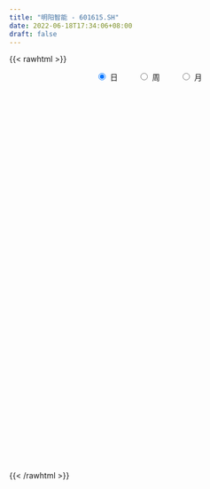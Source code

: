 ```yaml
---
title: "明阳智能 - 601615.SH"
date: 2022-06-18T17:34:06+08:00
draft: false
---
```

{{< rawhtml >}}
    <div style="text-align: center">
        <label style="padding: 1rem;"><input style="margin-right: .5rem" type="radio" name="period" value="D" checked onclick="period_change(this)">日</label>
        <label style="padding: 1rem;"><input style="margin-right: .5rem" type="radio" name="period" value="W" onclick="period_change(this)">周</label>
        <label style="padding: 1rem;"><input style="margin-right: .5rem" type="radio" name="period" value="M" onclick="period_change(this)">月</label>
    </div>
    <div id="chart" style="height: 700px;"></div> 
    <script type="text/javascript">
        const D_v = [132911.0,160790.73,106395.66,188225.78,132949.69,151608.29,120903.46,118030.95,274278.52,129179.85,93791.4,91978.14,110618.71,140090.78,171994.83,88923.54,104340.59,213512.8,153792.33,87962.01,113017.07,116179.93,120969.53,133380.46,151300.36,187166.32,314409.85,264760.39,265488.89,466556.64,348665.89,293002.73,277594.24,244513.87,236637.7,156614.15,227708.17,146476.87,171711.35,426400.67,303221.16,252866.08,306276.06,322717.12,374800.02,348059.48,267628.2,258041.59,367673.26,285227.97,217333.72,213002.05,247117.24,196938.5,146493.36,149962.76,169193.01,165704.75,155670.39,258366.14,232447.33,174441.08,152940.16,182975.96,131049.51,173887.38,168582.82,182244.88,142532.31,127464.84,150893.86,322422.98,181385.74,149177.88,118470.22,165207.03,267598.37,147677.89,158177.9,243768.11,269939.69,158460.0,165389.15,155896.44,157887.09,123915.04,136681.67,136924.34,457019.7,616213.14,538001.66,499243.96,833794.9,1007718.67,531430.3199999999,482090.95,375755.94,584624.0600000001,409480.39,334121.46,286168.66,430149.3,339434.91,552643.83,527185.05,529094.08,357870.45,494162.6,554336.13,380197.83,426436.97,380442.49,344539.51,283732.19,207356.37,235757.21,213210.69,262404.54,232496.8,814517.54,545712.24,509253.25,445709.2,315265.68,342689.3,311441.12,449004.03,350401.97,241935.52,173017.36,299632.68,203599.21,284816.43,640406.65,455023.68,701060.0699999999,578025.98,505164.79,385044.48,423860.32,497442.41,417603.05,674215.8100000001,548934.67,458960.87,398172.77,701975.84,465256.85,394512.2,528467.24,457937.72,450837.37,706330.14,738895.37,507740.55,382200.56,447134.16,346934.77,295810.25,627005.76,603584.04,478155.99,579636.89,842648.4,941205.21,678990.29,657772.36,823290.9,722322.5,572726.17,457641.87,421991.24,391531.64,583180.4300000001,341048.96,395779.33,390988.66,550690.84,528985.1,521062.97,421950.45,365717.46,316351.8,242061.99,291368.45,320048.32,208160.88,264041.01,388264.13,560288.04,377985.78,262392.25,247889.0,261897.63,217026.37,194381.59,177471.96,261767.15,351142.96,256101.14,201304.49,212415.6,138412.95,393402.9,259021.88,400004.09,193686.36,142782.99,245905.99,199130.55,184345.2,202739.26,243922.93,167106.06,132754.51,148256.02,195743.21,148007.25,175363.52,162156.33,150562.16,119481.09,157404.51,186034.71,164230.57,377660.99,173238.35,241611.74,307241.16,217480.58,346949.0,208347.1,147604.45,173195.74,190996.52,447751.83,798601.96,243122.67,322433.5,330222.21,281603.94,340248.26,266716.03,403515.7,260218.3,361011.56,253231.29,326878.33,221830.67,159965.54,368929.1,277312.36,287425.54,553330.71,282194.27,321509.64,306721.27,243869.9,237914.75,310686.8,250226.8,236388.72,579831.35,416776.75,331037.23,278640.53,222046.4,276826.2,237388.17,225405.93,202460.62,373021.41,419815.88,287627.18,636046.75,687787.66,691928.53,399780.1,428268.3,361533.34,254659.25,529165.71,544402.89,627212.08,619581.05,1075504.6899999999,843980.98,947668.22,936128.7,808578.83,869748.08,619437.83,555909.99,541413.04,699966.65,538738.16,473383.66,429129.22,404368.43,452142.25,893406.96,421671.47,319649.51,529640.5600000001,912255.54,1303346.8200000001,746267.51,578026.87,452640.41,673509.84,599015.97,687887.35,717656.34,1921091.23,1136844.6599999999,798070.05,870474.74,682605.61,567655.72,645833.12,626727.04,1314584.5700000001,1252200.9299999999,1104768.3500000001,1037032.55,1011219.15,718377.6899999999,780446.76,633506.71,600712.6,640244.02,663344.92,905748.0,880922.11,650298.1899999999,831298.41,886662.28,961428.54,790503.1800000001,818579.4,713978.29,503844.1,769899.22,677216.22,1154378.77,1074435.1499999999,1060507.28,998802.13,1143378.6499999999,1046854.99,630538.73,1413740.1100000001,857204.11,960233.33,904342.26,760387.38,872317.53,871712.53,733511.08,939826.01,943084.12,657449.3,696075.38,851658.48,715692.95,499038.1,673328.64,438796.2,598597.76,760423.34,523248.86,541312.74,498338.56,1045310.3100000001,556002.02,377422.35,453924.59,601942.39,530126.91,469455.92,365918.47,561968.4399999999,756981.36,431941.78,325684.7,470098.72,462615.19,309397.26,423535.26,535436.6899999999,474879.21,662564.23,722756.71,495354.63,440942.61,492179.79,325330.9,477374.87,461270.7,290890.08,359277.75,442717.79,395613.28,344852.93,454905.15,831373.23,656253.83,885385.17,973767.3,639790.5600000001,993571.59,666643.46,715969.7,483286.58,564147.79,666994.36,444886.42,648061.87,442446.74,537710.37,375496.36,355613.37,428787.92,531566.35,588867.72,599980.63,642021.08,838597.0699999999,907924.9300000001,637786.6899999999,768732.8100000001,872974.25,720809.36,791135.63,774253.6800000001,721822.53,406295.86,632802.16,643494.97,485715.27,387967.77,477675.4,514811.59,640589.95,412018.31,561250.27,430674.3,473082.82,436714.14,302132.04,246029.74,382202.0,278169.93,979066.71,827191.74,493476.54,480770.46,400601.96,416697.11,366845.09,346105.36,304646.61,356502.73,321641.24,433177.13,343473.8,410034.54,370097.97,517131.2,421646.87,284573.47,375754.44,623171.39,576600.03,322648.36,258706.45,279814.9,303981.57,239136.42,823008.47,688571.89,420790.85,626537.84,371711.46,448868.38,325529.5,232778.36,463455.35,324305.38,597876.79,608317.88,451268.2,398706.45,296708.22,327087.84,652336.04,498505.07,461119.69,385926.76,895991.33]
const D_histogram = [0.0,0.0076581197,0.0011901722,-0.0003936633,-0.010319487,-0.0121665262,-0.029885214,-0.0316660975,0.0035114751,0.0172439874,0.0142232612,0.0104005131,0.0062517631,0.0059309765,0.0233290208,0.0291696736,0.0344136601,0.0587138093,0.0667468986,0.0640108726,0.0513316237,0.0463695368,0.03363532,0.026831396,0.0253163366,0.0156507764,0.0428291352,0.0724328986,0.1056689511,0.1953580665,0.2048793974,0.2187083962,0.2231649352,0.1725033164,0.0844518868,0.0329099341,0.0547415681,0.0549227569,0.0401228345,0.0676715613,0.0021025359,-0.0073557129,0.013762355,0.0586502444,0.1057389982,0.1272470279,0.1274749875,0.0872591012,0.1276258899,0.1395121627,0.1179282626,0.065379585,-0.0116296595,-0.0871433227,-0.1562860628,-0.1785260727,-0.1640520151,-0.1409910235,-0.1574696443,-0.1541121752,-0.1426138168,-0.1154416211,-0.1185354393,-0.1650559484,-0.1613139214,-0.1144096272,-0.0739207534,-0.0260052447,-0.0084344126,0.0026168052,-0.0075962249,-0.1161002459,-0.1979337934,-0.2800078296,-0.3158104668,-0.2695985039,-0.1808093595,-0.1174392829,-0.0596539725,0.0153502123,0.099732731,0.1336503179,0.1319403012,0.1261956386,0.0898558853,0.074968687,0.0511627183,0.0407669211,0.1298494909,0.2629156559,0.3304594304,0.3909316981,0.467161326,0.4671580907,0.4304343515,0.3352629157,0.2561839325,0.1014082132,-0.0374089169,-0.130143278,-0.1830923513,-0.2525841591,-0.2937645282,-0.3328786667,-0.3372561278,-0.2965269813,-0.264723023,-0.2625514175,-0.1878471453,-0.1471118026,-0.1058551076,-0.0955492433,-0.1304923,-0.1584821275,-0.169436317,-0.156627126,-0.160508658,-0.1653478307,-0.1510113964,-0.045929514,0.0180903614,0.1078592979,0.1501033273,0.1682993443,0.1483870736,0.125716549,0.1564641114,0.1338471516,0.0958936661,0.0673293359,0.0600337646,0.0420639439,0.0010190768,0.0299853209,0.0074344065,0.0488470659,0.1025415362,0.1194040605,0.1235121067,0.1491233354,0.1597264584,0.1134160147,0.144645157,0.2059152582,0.2517007694,0.2605562982,0.1162950665,0.0416283742,-0.0092110727,0.018834975,0.013125164,-0.0192163522,-0.0352402564,-0.1243555944,-0.2032740914,-0.2086597546,-0.1774093851,-0.2022876542,-0.1731508526,-0.0634279568,-0.0523922923,-0.0213461812,0.1214951627,0.2526142113,0.3497914172,0.399381446,0.4430764873,0.2895995992,0.100334878,-0.0116851716,-0.0323766037,-0.0795440485,-0.099808948,-0.2155174906,-0.2338817321,-0.1846312907,-0.1462163846,-0.0677720736,0.0586075975,0.0921254657,0.1299281607,0.0800703138,-0.0312348011,-0.1368572865,-0.1883968143,-0.1773799451,-0.1777431301,-0.2186383232,-0.3212248542,-0.4863627306,-0.6037218859,-0.6242556719,-0.5592657901,-0.4562052366,-0.3955486781,-0.3567283606,-0.2913350637,-0.1871614623,-0.0905189096,0.0073924791,0.0766989116,0.0770432705,0.0652405438,0.1228754779,0.13074831,0.0850225062,0.0359851266,0.005867841,-0.0337996314,-0.0166697244,-0.0120253761,-0.0141464368,-0.0286607892,-0.0379914704,-0.0537082331,-0.0322762294,-0.0390259898,-0.0144953278,0.0296647502,0.051198601,0.0515616492,0.0512822303,0.0658141298,0.0593615614,0.0661245346,0.1355487066,0.1681854713,0.1929011692,0.1483754868,0.1300933043,0.0236227673,-0.0483556854,-0.1044043754,-0.1313380593,-0.1325681775,-0.0369109076,-0.0564882238,-0.0654507129,-0.056930204,-0.0562757168,-0.066201135,-0.0552832215,-0.0547218039,-0.0133312744,0.0055620582,0.0527474983,0.0716761108,0.0455730156,0.0288854841,0.0169938676,-0.0206632418,-0.0488359839,-0.0343762243,0.0303758195,0.0734086731,0.106786959,0.1295681084,0.1582575265,0.1721928928,0.1885212606,0.1648587491,0.1610295988,0.200097805,0.2073896157,0.2175222014,0.2035194968,0.1701922063,0.09930839,0.0587903283,0.0565257312,0.0507859495,0.0736856055,0.0972131079,0.1081920341,0.1513269355,0.2394520673,0.2548842833,0.2584637881,0.2078887903,0.1683060386,0.13985711,0.1214737532,0.1196587741,0.1446435433,0.1075670876,0.1175296166,0.1019401297,0.1902590501,0.274186444,0.3005589975,0.2141230976,0.1816395122,0.1210815551,0.0490165877,-0.0559508301,-0.1025204645,-0.1059835175,-0.1279538215,-0.1498699336,-0.2066376847,-0.3264753044,-0.3926638603,-0.38831454,-0.3282473938,-0.1558859908,-0.009889273,0.1100371913,0.1598607141,0.1774469478,0.1971136718,0.2140514762,0.1123931009,0.1705792842,0.2591435692,0.2287741923,0.1938531674,0.1395990992,0.0342718858,-0.0350823611,-0.0654102926,-0.103361724,0.0124869179,0.0833395815,0.2305755046,0.4065940935,0.3530974948,0.2796365604,0.1898560194,0.1400691071,0.0027682981,-0.0756178017,-0.1983114955,-0.2104281451,-0.2287036592,-0.1983060047,-0.0166507288,0.0505758866,0.1343388675,0.177182448,0.2127886042,0.1425895823,0.0470813044,0.0765406931,0.039018889,0.1215749302,0.1969310706,0.239762778,0.1739013546,0.2350605589,0.218291445,0.3828034949,0.4140408769,0.3968155025,0.30007357,0.1323525773,-0.0420100364,-0.0689859736,-0.2317550309,-0.3397495347,-0.2863614166,-0.2399051374,-0.1722405276,-0.1423007147,-0.244464911,-0.3418299305,-0.4347710206,-0.4386659645,-0.4525530681,-0.3962769523,-0.4588912944,-0.5278779549,-0.5309451088,-0.5391875242,-0.6090012989,-0.6019544596,-0.5738100797,-0.5326097157,-0.4631121506,-0.4033549879,-0.3538306923,-0.279324668,-0.2887943439,-0.3548491383,-0.3557342418,-0.3283167661,-0.2627889222,-0.2693841557,-0.2653418319,-0.192336097,-0.1624571033,-0.1422980268,-0.0594023985,-0.0403122297,-0.0889263639,-0.1165983487,-0.1594221395,-0.1772257077,-0.2201295174,-0.1636957758,-0.1279946919,-0.0647485623,-0.0448415205,0.0043959608,0.0107138134,0.0414671706,0.0998694609,0.1818850491,0.2682434597,0.3789888545,0.3860312012,0.449993563,0.4750542183,0.466315629,0.4236622355,0.3884636446,0.2580654518,0.1776301137,0.2057125366,0.196486187,0.2124126747,0.1859877286,0.13206453,0.0640698775,0.0876767231,0.0568557119,0.0827512064,0.1215895877,0.1847343426,0.2319410669,0.2336078388,0.2903505524,0.3199034109,0.2529164875,0.2496089776,0.2149813595,0.1409883261,0.0267340102,-0.1374593086,-0.168955921,-0.186720403,-0.1957973878,-0.238074077,-0.3054208077,-0.2712971471,-0.2832343172,-0.3463827447,-0.4126406861,-0.4674992953,-0.4136306938,-0.3892216118,-0.3402736243,-0.3281514625,-0.3134714894,-0.1491864334,-0.0066175528,0.0855253107,0.1455041494,0.1575966651,0.1118784381,0.1092865622,0.0953216335,0.0332616217,-0.038535209,-0.0462129806,-0.1261516229,-0.1996788671,-0.1570261911,-0.1104407682,-0.006783023,0.0927665593,0.1185790437,0.1316508599,0.2046748439,0.2426962517,0.2715486633,0.2810355408,0.2478904966,0.2440803062,0.2244767001,0.3084473776,0.3916047331,0.4224136273,0.3731613361,0.3392772852,0.3153905492,0.2568217984,0.2089942564,0.1948188436,0.1503426927,0.1750173242,0.2202821126,0.2060162363,0.1738612801,0.1107233169,0.0688756623,0.111970356,0.1113408274,0.0447944376,-0.0016069134,0.0742680286]
const D_fast = [0.0,0.0095726496,0.0034022451,0.0017199938,-0.0107857016,-0.0156743723,-0.0408643637,-0.0505617715,-0.0145063302,0.0035371789,0.0040722681,0.0028496482,0.000263839,0.0014257966,0.0246560961,0.0377891673,0.0516365688,0.0906151703,0.1153349843,0.1286016764,0.1287553334,0.1353856307,0.1310602439,0.1309641689,0.1357781936,0.1300253276,0.1679109702,0.2156229583,0.2752762486,0.4138048806,0.4745460609,0.5430521587,0.6032999315,0.5957641418,0.5288256838,0.4855112147,0.5210282407,0.5349401187,0.530170905,0.5746375221,0.5095941307,0.4982969536,0.5228556102,0.5824060608,0.655929564,0.7092493508,0.7413460572,0.7229449462,0.7952182074,0.8419825208,0.8498806864,0.8136769051,0.7337602457,0.6364607518,0.528246496,0.4613749679,0.4348360218,0.4226492575,0.3668032256,0.331632651,0.3074775552,0.3057893456,0.2730616675,0.1852771713,0.148690718,0.1669926053,0.1890012908,0.2304154883,0.2458777173,0.2575831364,0.2454710501,0.1079419676,-0.0233750282,-0.1754510218,-0.2902062758,-0.3113939388,-0.2678071343,-0.2337968784,-0.1909250611,-0.1120833232,-0.0027676218,0.0645625446,0.0958376032,0.1216418502,0.1077660682,0.1116210417,0.1006057526,0.1004016856,0.2219466282,0.4207417071,0.5709003392,0.7291055314,0.9221254908,1.0389117781,1.1097966269,1.09844092,1.0834079199,0.953984254,0.8058148946,0.680544714,0.5818225529,0.4491847053,0.3345632042,0.212229399,0.123537906,0.0901353071,0.0557585097,-0.0077077392,0.0200347467,0.0239921388,0.0387850569,0.0252036103,-0.0423625214,-0.1099728808,-0.1632861495,-0.1896337401,-0.2336424365,-0.2798185669,-0.3032349817,-0.2096354778,-0.1410930121,-0.024359251,0.0554106102,0.1156814632,0.1328659609,0.1416245736,0.2114881639,0.222332992,0.208352923,0.1966209267,0.2043337966,0.1968799619,0.156089864,0.1925524384,0.1718601255,0.2254845514,0.3048144058,0.3515279452,0.3865140181,0.4494060806,0.4999408182,0.4819843782,0.5493748097,0.6621237255,0.7708344291,0.8448290324,0.7296415673,0.6653819686,0.6122397535,0.644994545,0.642566025,0.6054204207,0.5805864524,0.4603822157,0.3306451959,0.2730945941,0.2599926173,0.1845424347,0.1703915231,0.2642574297,0.2621950212,0.2879045869,0.4611197215,0.6553923229,0.8400173831,0.9894527734,1.1439169365,1.0628399482,0.8986589466,0.783717604,0.7549320211,0.6878785641,0.6426614275,0.4730735123,0.3962388378,0.3993314565,0.4011922665,0.4626935591,0.6037251295,0.6602743641,0.7305590993,0.7007188309,0.5816050157,0.4417682087,0.3431294773,0.3098013603,0.2650023927,0.1694476188,-0.0134451257,-0.3001736848,-0.5684633115,-0.7450610156,-0.8198875812,-0.8308783369,-0.8691089479,-0.9194707206,-0.9269111896,-0.8695279538,-0.7955151285,-0.69575562,-0.6072744596,-0.5876692831,-0.5831618738,-0.4948080702,-0.4542481606,-0.4787183379,-0.5187594359,-0.5474097613,-0.5955271414,-0.5825646656,-0.5809266612,-0.5865843312,-0.6082638808,-0.6270924296,-0.6562362507,-0.6428733042,-0.6593795621,-0.6384727321,-0.5868964666,-0.5525629655,-0.539309505,-0.5267683663,-0.4957829344,-0.4873951124,-0.4641010056,-0.3607896569,-0.2861065244,-0.2131655342,-0.2205973449,-0.2063562013,-0.3069210465,-0.3909884205,-0.4731382044,-0.5329064032,-0.5672785657,-0.4808490227,-0.5145483948,-0.5398735622,-0.5455856043,-0.5590000463,-0.5854757483,-0.5883786401,-0.6014976734,-0.5634399625,-0.5431561154,-0.4827838008,-0.4459361605,-0.4606460018,-0.4701121624,-0.4777553119,-0.5205782318,-0.5609599699,-0.5550942664,-0.4827482677,-0.4213632458,-0.3612882201,-0.3061150436,-0.2378612439,-0.1808776544,-0.1174189715,-0.0998667957,-0.0634385463,0.0256541111,0.0847933258,0.1493064618,0.1861836314,0.1954043925,0.1493476737,0.1235271941,0.1353940298,0.1423507355,0.1836717928,0.2315025722,0.2695295069,0.3504961422,0.4984842908,0.5776375777,0.6458330295,0.6472302293,0.6497239872,0.6562393361,0.6682244176,0.696324132,0.7574697871,0.7472851033,0.7866300365,0.796525582,0.9324092649,1.0848832698,1.1863955726,1.1534904472,1.1664167398,1.1361291715,1.0763183511,0.9573632256,0.8851634752,0.8552045428,0.8012457834,0.741862188,0.6334350156,0.4319785699,0.2676240489,0.1748947342,0.152900032,0.2862899373,0.4298143368,0.5772500989,0.6670388003,0.7289867709,0.7979319128,0.8683825863,0.7948224862,0.8956534905,1.0490036678,1.075827839,1.089370106,1.0700158126,0.9732565706,0.8951317334,0.8484512288,0.7846593663,0.9036297378,0.9953172967,1.2001970959,1.4778642082,1.5126419832,1.5090901889,1.4667736528,1.4520040173,1.3153952828,1.2181047325,1.0458331649,0.981109479,0.9056580501,0.8864792035,1.0639717971,1.1438423842,1.261190082,1.3483292745,1.4371325817,1.4025809553,1.3188430036,1.3674375656,1.3396704837,1.4526202574,1.5772091655,1.6799815674,1.6575954826,1.7775198267,1.815323574,2.0755364977,2.2102840989,2.2922626001,2.27053906,2.1359062117,1.9510410889,1.9068186582,1.6861108433,1.4931789558,1.4749767198,1.4614567146,1.4860611925,1.4804258268,1.3171454026,1.1343229005,0.9326890552,0.8191276203,0.6921022496,0.6493091274,0.4719719617,0.2710158124,0.1352123814,-0.0078269151,-0.2298910145,-0.3733327902,-0.4886409302,-0.5805929951,-0.6268734677,-0.667955052,-0.7068884294,-0.7022135721,-0.783881834,-0.9386489129,-1.0284675769,-1.0831292928,-1.0832986794,-1.1572399517,-1.2195330859,-1.1946113752,-1.2053466575,-1.2207620876,-1.152717059,-1.1437049475,-1.2145506728,-1.2713722447,-1.3540515704,-1.4161615655,-1.5140977546,-1.4985879569,-1.494885546,-1.447826557,-1.4391298953,-1.3887934238,-1.3797971178,-1.338676968,-1.2553073125,-1.127820462,-0.9744011864,-0.7689085781,-0.6653584311,-0.4888976785,-0.3450734686,-0.2372331506,-0.1739709853,-0.112053665,-0.1779354949,-0.2139633046,-0.1344527475,-0.0945575504,-0.025527894,-0.005455908,-0.0263629741,-0.0783401572,-0.0328141309,-0.0494212141,-0.0028379179,0.0663978602,0.1757262008,0.2809181918,0.3409869234,0.4703172752,0.5798459864,0.5760881848,0.6351829194,0.6543006411,0.6155546893,0.5079838758,0.30942573,0.2356901373,0.1712455546,0.1132192228,0.0114240144,-0.1322779183,-0.1659785445,-0.2487242939,-0.3984684076,-0.5678865205,-0.7396199535,-0.7891590254,-0.8620553464,-0.8981757649,-0.9680914687,-1.0317793681,-0.9047909203,-0.763876428,-0.6503522368,-0.5539973607,-0.5025056787,-0.5202542962,-0.4955245316,-0.4856590519,-0.5394036583,-0.6208342912,-0.6400653079,-0.751541856,-0.8749888169,-0.8715926887,-0.8526174579,-0.7506554684,-0.6279142463,-0.572457001,-0.5264724698,-0.4022797748,-0.3035843041,-0.2068447267,-0.127098964,-0.098271384,-0.0410614978,-0.0045459289,0.1565365929,0.3375951318,0.4740074328,0.5180454757,0.568980746,0.6239416473,0.6295783461,0.6339993682,0.6685286663,0.6616381885,0.7300671511,0.8304024676,0.8676406504,0.8789510142,0.8434938802,0.8188651413,0.889952424,0.9171581022,0.8618103218,0.8150072424,0.9094491916]
const D_slow = [0.0,0.0019145299,0.002212073,0.0021136571,-0.0004662146,-0.0035078462,-0.0109791497,-0.018895674,-0.0180178053,-0.0137068084,-0.0101509931,-0.0075508649,-0.0059879241,-0.00450518,0.0013270753,0.0086194937,0.0172229087,0.031901361,0.0485880857,0.0645908038,0.0774237097,0.0890160939,0.0974249239,0.1041327729,0.1104618571,0.1143745512,0.125081835,0.1431900596,0.1696072974,0.218446814,0.2696666634,0.3243437625,0.3801349963,0.4232608254,0.4443737971,0.4526012806,0.4662866726,0.4800173618,0.4900480704,0.5069659608,0.5074915947,0.5056526665,0.5090932553,0.5237558164,0.5501905659,0.5820023229,0.6138710697,0.635685845,0.6675923175,0.7024703582,0.7319524238,0.7482973201,0.7453899052,0.7236040745,0.6845325588,0.6399010406,0.5988880369,0.563640281,0.5242728699,0.4857448261,0.4500913719,0.4212309667,0.3915971068,0.3503331197,0.3100046394,0.2814022326,0.2629220442,0.256420733,0.2543121299,0.2549663312,0.253067275,0.2240422135,0.1745587652,0.1045568078,0.0256041911,-0.0417954349,-0.0869977748,-0.1163575955,-0.1312710886,-0.1274335356,-0.1025003528,-0.0690877733,-0.036102698,-0.0045537884,0.0179101829,0.0366523547,0.0494430343,0.0596347645,0.0920971373,0.1578260512,0.2404409088,0.3381738333,0.4549641648,0.5717536875,0.6793622754,0.7631780043,0.8272239874,0.8525760407,0.8432238115,0.810687992,0.7649149042,0.7017688644,0.6283277324,0.5451080657,0.4607940337,0.3866622884,0.3204815327,0.2548436783,0.207881892,0.1711039413,0.1446401644,0.1207528536,0.0881297786,0.0485092467,0.0061501675,-0.033006614,-0.0731337785,-0.1144707362,-0.1522235853,-0.1637059638,-0.1591833735,-0.132218549,-0.0946927171,-0.0526178811,-0.0155211127,0.0159080246,0.0550240524,0.0884858404,0.1124592569,0.1292915908,0.144300032,0.154816018,0.1550707872,0.1625671174,0.164425719,0.1766374855,0.2022728696,0.2321238847,0.2630019114,0.3002827452,0.3402143598,0.3685683635,0.4047296527,0.4562084673,0.5191336597,0.5842727342,0.6133465008,0.6237535944,0.6214508262,0.6261595699,0.629440861,0.6246367729,0.6158267088,0.5847378102,0.5339192873,0.4817543487,0.4374020024,0.3868300889,0.3435423757,0.3276853865,0.3145873135,0.3092507682,0.3396245588,0.4027781116,0.4902259659,0.5900713274,0.7008404492,0.773240349,0.7983240685,0.7954027756,0.7873086247,0.7674226126,0.7424703756,0.6885910029,0.6301205699,0.5839627472,0.5474086511,0.5304656327,0.545117532,0.5681488984,0.6006309386,0.6206485171,0.6128398168,0.5786254952,0.5315262916,0.4871813053,0.4427455228,0.388085942,0.3077797285,0.1861890458,0.0352585743,-0.1208053436,-0.2606217912,-0.3746731003,-0.4735602698,-0.56274236,-0.6355761259,-0.6823664915,-0.7049962189,-0.7031480991,-0.6839733712,-0.6647125536,-0.6484024176,-0.6176835481,-0.5849964706,-0.5637408441,-0.5547445625,-0.5532776022,-0.5617275101,-0.5658949412,-0.5689012852,-0.5724378944,-0.5796030917,-0.5891009593,-0.6025280175,-0.6105970749,-0.6203535723,-0.6239774043,-0.6165612167,-0.6037615665,-0.5908711542,-0.5780505966,-0.5615970642,-0.5467566738,-0.5302255402,-0.4963383635,-0.4542919957,-0.4060667034,-0.3689728317,-0.3364495056,-0.3305438138,-0.3426327351,-0.368733829,-0.4015683438,-0.4347103882,-0.4439381151,-0.4580601711,-0.4744228493,-0.4886554003,-0.5027243295,-0.5192746133,-0.5330954186,-0.5467758696,-0.5501086882,-0.5487181736,-0.5355312991,-0.5176122713,-0.5062190174,-0.4989976464,-0.4947491795,-0.49991499,-0.512123986,-0.520718042,-0.5131240872,-0.4947719189,-0.4680751791,-0.435683152,-0.3961187704,-0.3530705472,-0.3059402321,-0.2647255448,-0.2244681451,-0.1744436939,-0.1225962899,-0.0682157396,-0.0173358654,0.0252121862,0.0500392837,0.0647368658,0.0788682986,0.0915647859,0.1099861873,0.1342894643,0.1613374728,0.1991692067,0.2590322235,0.3227532944,0.3873692414,0.439341439,0.4814179486,0.5163822261,0.5467506644,0.5766653579,0.6128262438,0.6397180157,0.6691004198,0.6945854523,0.7421502148,0.8106968258,0.8858365751,0.9393673496,0.9847772276,1.0150476164,1.0273017633,1.0133140558,0.9876839397,0.9611880603,0.9291996049,0.8917321215,0.8400727003,0.7584538743,0.6602879092,0.5632092742,0.4811474258,0.4421759281,0.4397036098,0.4672129076,0.5071780861,0.5515398231,0.600818241,0.6543311101,0.6824293853,0.7250742064,0.7898600987,0.8470536467,0.8955169386,0.9304167134,0.9389846848,0.9302140946,0.9138615214,0.8880210904,0.8911428199,0.9119777152,0.9696215914,1.0712701147,1.1595444884,1.2294536285,1.2769176334,1.3119349102,1.3126269847,1.2937225343,1.2441446604,1.1915376241,1.1343617093,1.0847852081,1.0806225259,1.0932664976,1.1268512145,1.1711468265,1.2243439775,1.2599913731,1.2717616992,1.2908968724,1.3006515947,1.3310453273,1.3802780949,1.4402187894,1.483694128,1.5424592678,1.597032129,1.6927330027,1.796243222,1.8954470976,1.9704654901,2.0035536344,1.9930511253,1.9758046319,1.9178658742,1.8329284905,1.7613381364,1.701361852,1.6583017201,1.6227265414,1.5616103137,1.476152831,1.3674600759,1.2577935848,1.1446553177,1.0455860797,0.9308632561,0.7988937673,0.6661574902,0.5313606091,0.3791102844,0.2286216695,0.0851691495,-0.0479832794,-0.163761317,-0.264600064,-0.3530577371,-0.4228889041,-0.4950874901,-0.5837997746,-0.6727333351,-0.7548125266,-0.8205097572,-0.8878557961,-0.9541912541,-1.0022752783,-1.0428895541,-1.0784640608,-1.0933146605,-1.1033927179,-1.1256243089,-1.154773896,-1.1946294309,-1.2389358578,-1.2939682372,-1.3348921811,-1.3668908541,-1.3830779947,-1.3942883748,-1.3931893846,-1.3905109312,-1.3801441386,-1.3551767734,-1.3097055111,-1.2426446462,-1.1478974326,-1.0513896323,-0.9388912415,-0.8201276869,-0.7035487797,-0.5976332208,-0.5005173096,-0.4360009467,-0.3915934183,-0.3401652841,-0.2910437374,-0.2379405687,-0.1914436366,-0.1584275041,-0.1424100347,-0.1204908539,-0.106276926,-0.0855891244,-0.0551917274,-0.0090081418,0.0489771249,0.1073790846,0.1799667227,0.2599425755,0.3231716973,0.3855739417,0.4393192816,0.4745663631,0.4812498657,0.4468850385,0.4046460583,0.3579659576,0.3090166106,0.2494980914,0.1731428894,0.1053186026,0.0345100233,-0.0520856628,-0.1552458344,-0.2721206582,-0.3755283316,-0.4728337346,-0.5579021407,-0.6399400063,-0.7183078786,-0.755604487,-0.7572588752,-0.7358775475,-0.6995015102,-0.6601023439,-0.6321327343,-0.6048110938,-0.5809806854,-0.57266528,-0.5822990822,-0.5938523274,-0.6253902331,-0.6753099499,-0.7145664976,-0.7421766897,-0.7438724454,-0.7206808056,-0.6910360447,-0.6581233297,-0.6069546187,-0.5462805558,-0.47839339,-0.4081345048,-0.3461618806,-0.2851418041,-0.229022629,-0.1519107846,-0.0540096013,0.0515938055,0.1448841395,0.2297034608,0.3085510981,0.3727565477,0.4250051118,0.4737098227,0.5112954959,0.5550498269,0.610120355,0.6616244141,0.7050897341,0.7327705633,0.7499894789,0.7779820679,0.8058172748,0.8170158842,0.8166141558,0.835181163]
const D_data = [['2020-05-27', 11.98, 12.05, 11.83, 12.26],['2020-05-28', 12.04, 12.17, 11.94, 12.26],['2020-05-29', 12.1, 12.0, 11.91, 12.13],['2020-06-01', 12.05, 12.04, 11.92, 12.09],['2020-06-02', 12.06, 11.9, 11.86, 12.08],['2020-06-03', 11.9, 11.96, 11.8, 12.08],['2020-06-04', 11.96, 11.69, 11.65, 11.99],['2020-06-05', 11.79, 11.81, 11.66, 11.89],['2020-06-08', 11.88, 12.35, 11.86, 12.55],['2020-06-09', 12.3, 12.22, 12.12, 12.46],['2020-06-10', 12.2, 12.05, 11.92, 12.22],['2020-06-11', 11.99, 12.03, 11.94, 12.12],['2020-06-12', 11.8, 12.01, 11.77, 12.15],['2020-06-15', 12.08, 12.05, 12.0, 12.23],['2020-06-16', 12.14, 12.33, 12.06, 12.42],['2020-06-17', 12.4, 12.27, 12.16, 12.4],['2020-06-18', 12.28, 12.32, 12.18, 12.54],['2020-06-19', 12.34, 12.68, 12.3, 12.75],['2020-06-22', 12.72, 12.62, 12.48, 12.8],['2020-06-23', 12.61, 12.56, 12.49, 12.66],['2020-06-24', 12.53, 12.45, 12.25, 12.61],['2020-06-29', 12.39, 12.55, 12.37, 12.72],['2020-06-30', 12.52, 12.45, 12.39, 12.69],['2020-07-01', 12.46, 12.51, 12.35, 12.64],['2020-07-02', 12.55, 12.59, 12.48, 12.63],['2020-07-03', 12.75, 12.49, 12.39, 12.8],['2020-07-06', 12.51, 13.04, 12.46, 13.06],['2020-07-07', 13.16, 13.29, 12.89, 13.53],['2020-07-08', 13.57, 13.6, 13.23, 13.68],['2020-07-09', 13.81, 14.79, 13.7, 14.96],['2020-07-10', 14.65, 14.25, 14.19, 14.65],['2020-07-13', 14.44, 14.58, 14.33, 14.88],['2020-07-14', 14.72, 14.74, 14.32, 14.95],['2020-07-15', 14.93, 14.14, 13.98, 15.1],['2020-07-16', 14.15, 13.46, 13.46, 14.58],['2020-07-17', 13.62, 13.65, 13.36, 13.93],['2020-07-20', 13.67, 14.59, 13.66, 14.64],['2020-07-21', 14.7, 14.49, 14.39, 14.72],['2020-07-22', 14.4, 14.37, 14.23, 14.56],['2020-07-23', 14.28, 15.05, 14.22, 15.22],['2020-07-24', 14.9, 13.88, 13.71, 14.93],['2020-07-27', 13.88, 14.45, 13.42, 14.68],['2020-07-28', 14.59, 14.94, 14.34, 15.12],['2020-07-29', 14.95, 15.52, 14.62, 15.79],['2020-07-30', 15.47, 15.94, 15.23, 16.2],['2020-07-31', 15.73, 15.98, 15.6, 16.37],['2020-08-03', 16.12, 15.96, 15.8, 16.35],['2020-08-04', 15.96, 15.52, 15.36, 15.98],['2020-08-05', 15.5, 16.71, 15.44, 16.95],['2020-08-06', 16.88, 16.7, 16.38, 17.14],['2020-08-07', 16.7, 16.46, 16.0, 16.99],['2020-08-10', 16.29, 16.05, 15.85, 16.65],['2020-08-11', 16.14, 15.52, 15.51, 16.56],['2020-08-12', 15.4, 15.19, 14.84, 15.72],['2020-08-13', 15.31, 14.88, 14.8, 15.38],['2020-08-14', 14.8, 15.18, 14.63, 15.23],['2020-08-17', 15.08, 15.57, 14.9, 15.58],['2020-08-18', 15.68, 15.74, 15.4, 15.75],['2020-08-19', 15.62, 15.22, 15.13, 15.68],['2020-08-20', 15.43, 15.38, 15.27, 15.69],['2020-08-21', 15.7, 15.47, 15.3, 15.93],['2020-08-24', 15.53, 15.73, 15.51, 15.96],['2020-08-25', 15.73, 15.38, 15.3, 15.85],['2020-08-26', 15.31, 14.64, 14.64, 15.51],['2020-08-27', 14.78, 15.07, 14.61, 15.26],['2020-08-28', 15.0, 15.68, 14.92, 15.69],['2020-08-31', 15.68, 15.8, 15.6, 16.11],['2020-09-01', 15.78, 16.13, 15.65, 16.25],['2020-09-02', 16.13, 15.95, 15.72, 16.25],['2020-09-03', 16.1, 15.98, 15.75, 16.14],['2020-09-04', 15.58, 15.75, 15.28, 15.8],['2020-09-07', 15.05, 14.18, 14.18, 15.08],['2020-09-08', 14.18, 13.9, 13.74, 14.23],['2020-09-09', 13.65, 13.28, 13.26, 13.83],['2020-09-10', 13.45, 13.31, 13.17, 13.75],['2020-09-11', 13.29, 14.13, 13.18, 14.16],['2020-09-14', 14.38, 14.84, 14.2, 15.04],['2020-09-15', 14.8, 14.8, 14.47, 14.93],['2020-09-16', 14.73, 14.97, 14.68, 15.3],['2020-09-17', 15.28, 15.51, 15.08, 15.68],['2020-09-18', 15.39, 16.09, 15.39, 16.16],['2020-09-21', 15.9, 15.86, 15.76, 16.13],['2020-09-22', 16.0, 15.6, 15.58, 16.08],['2020-09-23', 15.83, 15.63, 15.43, 15.88],['2020-09-24', 15.57, 15.22, 15.15, 15.76],['2020-09-25', 15.45, 15.42, 15.11, 15.68],['2020-09-28', 15.52, 15.26, 15.21, 15.78],['2020-09-29', 15.45, 15.38, 15.0, 15.57],['2020-09-30', 15.62, 16.92, 15.38, 16.92],['2020-10-09', 18.01, 18.25, 17.81, 18.57],['2020-10-12', 18.11, 18.24, 17.78, 18.47],['2020-10-13', 18.18, 18.83, 18.02, 19.18],['2020-10-14', 18.84, 19.8, 18.8, 20.6],['2020-10-15', 20.35, 19.5, 19.45, 21.17],['2020-10-16', 19.87, 19.39, 19.06, 20.48],['2020-10-19', 19.75, 18.71, 18.59, 19.9],['2020-10-20', 19.07, 18.79, 18.44, 19.18],['2020-10-21', 18.8, 17.47, 17.25, 18.96],['2020-10-22', 17.47, 17.02, 16.96, 17.48],['2020-10-23', 17.05, 17.02, 16.96, 17.31],['2020-10-26', 16.75, 17.11, 16.32, 17.35],['2020-10-27', 16.9, 16.5, 16.11, 16.99],['2020-10-28', 16.54, 16.43, 16.0, 16.68],['2020-10-29', 15.6, 16.07, 15.16, 16.3],['2020-10-30', 16.66, 16.19, 16.09, 16.9],['2020-11-02', 16.35, 16.66, 16.35, 16.99],['2020-11-03', 16.66, 16.57, 16.36, 16.83],['2020-11-04', 16.59, 16.12, 15.88, 17.07],['2020-11-05', 16.3, 17.09, 16.23, 17.3],['2020-11-06', 17.12, 16.87, 16.52, 17.23],['2020-11-09', 17.0, 17.02, 16.7, 17.29],['2020-11-10', 17.0, 16.71, 16.2, 17.0],['2020-11-11', 16.65, 16.0, 15.88, 16.74],['2020-11-12', 16.19, 15.81, 15.7, 16.5],['2020-11-13', 15.85, 15.79, 15.55, 15.93],['2020-11-16', 15.85, 15.96, 15.48, 16.06],['2020-11-17', 16.1, 15.64, 15.43, 16.12],['2020-11-18', 15.53, 15.46, 15.27, 15.72],['2020-11-19', 15.48, 15.58, 15.26, 15.63],['2020-11-20', 15.95, 16.94, 15.92, 17.14],['2020-11-23', 16.76, 16.85, 16.62, 17.07],['2020-11-24', 16.93, 17.62, 16.8, 17.68],['2020-11-25', 17.64, 17.47, 17.46, 18.12],['2020-11-26', 17.6, 17.45, 17.16, 17.78],['2020-11-27', 17.44, 17.09, 17.0, 17.44],['2020-11-30', 17.2, 17.05, 16.75, 17.43],['2020-12-01', 17.1, 17.86, 16.91, 18.01],['2020-12-02', 17.7, 17.34, 17.24, 17.83],['2020-12-03', 17.4, 17.09, 16.8, 17.44],['2020-12-04', 17.07, 17.11, 16.95, 17.25],['2020-12-07', 17.01, 17.35, 16.83, 17.58],['2020-12-08', 17.34, 17.21, 17.15, 17.5],['2020-12-09', 17.3, 16.8, 16.71, 17.49],['2020-12-10', 16.83, 17.68, 16.01, 17.89],['2020-12-11', 17.72, 17.09, 16.66, 17.98],['2020-12-14', 17.3, 17.99, 17.01, 18.03],['2020-12-15', 17.99, 18.49, 17.58, 18.67],['2020-12-16', 18.5, 18.34, 18.2, 18.88],['2020-12-17', 18.18, 18.37, 17.71, 18.66],['2020-12-18', 18.48, 18.87, 18.35, 18.87],['2020-12-21', 19.05, 18.95, 18.63, 19.44],['2020-12-22', 18.75, 18.3, 18.21, 19.14],['2020-12-23', 18.71, 19.39, 18.71, 19.88],['2020-12-24', 19.48, 20.22, 19.01, 20.6],['2020-12-25', 20.01, 20.57, 19.72, 20.83],['2020-12-28', 20.59, 20.54, 19.91, 21.03],['2020-12-29', 20.08, 18.49, 18.49, 20.28],['2020-12-30', 18.41, 18.92, 18.31, 19.4],['2020-12-31', 19.15, 18.98, 18.69, 19.6],['2021-01-04', 19.16, 20.0, 19.0, 20.24],['2021-01-05', 19.95, 19.74, 19.24, 19.99],['2021-01-06', 19.68, 19.39, 18.6, 19.78],['2021-01-07', 19.39, 19.53, 18.97, 20.12],['2021-01-08', 19.8, 18.35, 18.05, 19.98],['2021-01-11', 18.65, 17.97, 17.5, 18.65],['2021-01-12', 18.0, 18.57, 18.0, 18.75],['2021-01-13', 18.7, 19.01, 18.55, 19.42],['2021-01-14', 19.09, 18.23, 18.2, 19.35],['2021-01-15', 18.26, 18.82, 18.0, 18.85],['2021-01-18', 18.51, 20.16, 18.41, 20.46],['2021-01-19', 20.07, 19.25, 19.05, 20.3],['2021-01-20', 19.06, 19.63, 18.84, 20.0],['2021-01-21', 19.63, 21.59, 19.6, 21.59],['2021-01-22', 22.18, 22.39, 21.7, 22.8],['2021-01-25', 23.22, 22.89, 22.5, 24.16],['2021-01-26', 23.06, 23.07, 22.48, 23.77],['2021-01-27', 23.2, 23.68, 22.71, 24.13],['2021-01-28', 22.39, 21.31, 21.31, 22.6],['2021-01-29', 21.3, 20.2, 19.51, 21.5],['2021-02-01', 20.25, 20.5, 20.16, 21.14],['2021-02-02', 21.01, 21.38, 20.51, 21.42],['2021-02-03', 21.51, 20.93, 20.93, 21.88],['2021-02-04', 21.06, 21.12, 20.53, 21.55],['2021-02-05', 21.27, 19.53, 19.51, 21.35],['2021-02-08', 19.74, 20.3, 19.61, 20.59],['2021-02-09', 20.4, 21.15, 20.37, 21.39],['2021-02-10', 21.15, 21.2, 20.56, 21.48],['2021-02-18', 22.02, 22.01, 21.61, 22.56],['2021-02-19', 21.89, 23.24, 21.67, 23.25],['2021-02-22', 23.55, 22.65, 22.34, 23.87],['2021-02-23', 22.92, 23.07, 21.85, 23.36],['2021-02-24', 22.72, 22.11, 21.67, 22.85],['2021-02-25', 22.2, 21.01, 21.0, 22.2],['2021-02-26', 20.31, 20.51, 20.15, 20.95],['2021-03-01', 20.02, 20.71, 19.96, 20.82],['2021-03-02', 21.03, 21.31, 20.57, 21.4],['2021-03-03', 21.0, 21.12, 20.58, 21.15],['2021-03-04', 20.93, 20.4, 20.14, 21.2],['2021-03-05', 19.79, 19.07, 18.62, 19.81],['2021-03-08', 19.11, 17.27, 17.22, 19.16],['2021-03-09', 17.28, 16.68, 16.11, 17.41],['2021-03-10', 17.07, 17.02, 16.86, 17.3],['2021-03-11', 17.25, 17.71, 17.2, 17.73],['2021-03-12', 17.98, 18.19, 17.61, 18.3],['2021-03-15', 17.85, 17.7, 17.25, 17.9],['2021-03-16', 17.62, 17.32, 17.18, 17.96],['2021-03-17', 17.32, 17.59, 16.98, 17.67],['2021-03-18', 17.8, 18.25, 17.44, 18.25],['2021-03-19', 17.86, 18.49, 17.8, 18.95],['2021-03-22', 18.8, 18.9, 18.67, 19.2],['2021-03-23', 19.04, 18.93, 18.63, 19.13],['2021-03-24', 18.77, 18.22, 18.09, 19.0],['2021-03-25', 18.0, 18.0, 17.6, 18.3],['2021-03-26', 18.29, 18.98, 18.21, 19.6],['2021-03-29', 18.89, 18.55, 18.46, 19.2],['2021-03-30', 17.8, 17.78, 17.13, 18.02],['2021-03-31', 17.88, 17.45, 17.18, 17.95],['2021-04-01', 17.51, 17.41, 17.24, 17.62],['2021-04-02', 17.39, 17.01, 16.75, 17.39],['2021-04-06', 17.22, 17.56, 17.19, 17.67],['2021-04-07', 17.68, 17.37, 17.26, 17.78],['2021-04-08', 17.56, 17.2, 17.11, 17.72],['2021-04-09', 17.2, 16.9, 16.59, 17.21],['2021-04-12', 16.89, 16.79, 16.64, 17.0],['2021-04-13', 16.74, 16.52, 16.45, 16.85],['2021-04-14', 16.5, 16.88, 16.46, 17.05],['2021-04-15', 16.62, 16.45, 16.24, 16.64],['2021-04-16', 16.43, 16.78, 16.4, 16.82],['2021-04-19', 16.82, 17.13, 16.74, 17.23],['2021-04-20', 17.09, 16.97, 16.95, 17.35],['2021-04-21', 16.95, 16.72, 16.57, 17.02],['2021-04-22', 16.7, 16.67, 16.56, 16.86],['2021-04-23', 16.68, 16.86, 16.53, 16.96],['2021-04-26', 16.87, 16.59, 16.55, 17.15],['2021-04-27', 16.6, 16.73, 16.27, 16.8],['2021-04-28', 16.91, 17.73, 16.85, 17.9],['2021-04-29', 17.87, 17.6, 17.44, 17.95],['2021-04-30', 17.1, 17.74, 16.9, 17.88],['2021-05-06', 17.79, 16.9, 16.7, 18.24],['2021-05-07', 16.91, 17.12, 16.51, 17.2],['2021-05-10', 16.8, 15.69, 15.63, 16.94],['2021-05-11', 15.49, 15.58, 14.93, 15.65],['2021-05-12', 15.33, 15.32, 15.18, 15.48],['2021-05-13', 15.33, 15.31, 15.27, 15.78],['2021-05-14', 15.37, 15.39, 15.05, 15.52],['2021-05-17', 15.6, 16.73, 15.56, 16.9],['2021-05-18', 15.72, 15.39, 15.12, 16.18],['2021-05-19', 15.22, 15.33, 15.02, 15.48],['2021-05-20', 15.5, 15.43, 15.34, 15.78],['2021-05-21', 15.72, 15.24, 15.12, 15.79],['2021-05-24', 15.25, 14.96, 14.8, 15.29],['2021-05-25', 14.94, 15.1, 14.64, 15.24],['2021-05-26', 14.96, 14.88, 14.74, 15.13],['2021-05-27', 14.86, 15.4, 14.84, 15.4],['2021-05-28', 15.44, 15.2, 15.12, 15.44],['2021-05-31', 15.4, 15.68, 15.22, 15.75],['2021-06-01', 15.53, 15.48, 15.26, 15.65],['2021-06-02', 15.45, 14.87, 14.78, 15.46],['2021-06-03', 14.87, 14.83, 14.61, 15.09],['2021-06-04', 14.75, 14.76, 14.65, 14.94],['2021-06-07', 14.85, 14.23, 14.05, 14.87],['2021-06-08', 14.25, 14.07, 13.95, 14.41],['2021-06-09', 14.08, 14.46, 14.07, 14.68],['2021-06-10', 14.57, 15.23, 14.49, 15.47],['2021-06-11', 15.42, 15.22, 15.1, 15.43],['2021-06-15', 15.56, 15.31, 15.25, 15.94],['2021-06-16', 15.19, 15.36, 15.13, 15.74],['2021-06-17', 15.36, 15.63, 15.3, 15.72],['2021-06-18', 15.68, 15.64, 15.3, 15.68],['2021-06-21', 15.61, 15.85, 15.51, 15.98],['2021-06-22', 15.93, 15.43, 15.37, 15.94],['2021-06-23', 15.44, 15.7, 15.35, 15.79],['2021-06-24', 15.95, 16.45, 15.77, 16.75],['2021-06-25', 16.43, 16.32, 16.2, 16.79],['2021-06-28', 16.4, 16.56, 16.36, 16.93],['2021-06-29', 16.7, 16.41, 16.2, 16.79],['2021-06-30', 16.53, 16.19, 16.06, 16.53],['2021-07-01', 16.12, 15.55, 15.5, 16.37],['2021-07-02', 15.53, 15.7, 15.4, 15.89],['2021-07-05', 15.86, 16.12, 15.83, 16.38],['2021-07-06', 16.11, 16.11, 15.68, 16.17],['2021-07-07', 15.95, 16.58, 15.76, 16.74],['2021-07-08', 16.7, 16.8, 16.6, 17.15],['2021-07-09', 16.7, 16.84, 16.5, 16.93],['2021-07-12', 17.49, 17.52, 17.1, 17.84],['2021-07-13', 17.54, 18.63, 17.37, 18.65],['2021-07-14', 18.58, 18.24, 18.21, 19.02],['2021-07-15', 18.03, 18.4, 17.91, 18.62],['2021-07-16', 18.3, 17.84, 17.82, 18.48],['2021-07-19', 18.0, 17.95, 17.65, 18.4],['2021-07-20', 17.81, 18.1, 17.64, 18.23],['2021-07-21', 18.2, 18.28, 18.08, 18.59],['2021-07-22', 18.28, 18.61, 18.17, 18.74],['2021-07-23', 18.6, 19.2, 18.46, 19.35],['2021-07-26', 19.36, 18.58, 18.07, 19.87],['2021-07-27', 18.92, 19.28, 18.92, 20.44],['2021-07-28', 19.3, 19.13, 18.01, 19.95],['2021-07-29', 19.47, 20.85, 19.45, 21.0],['2021-07-30', 20.51, 21.56, 20.45, 22.14],['2021-08-02', 21.95, 21.49, 20.9, 22.26],['2021-08-03', 21.5, 20.25, 20.0, 21.83],['2021-08-04', 20.05, 20.9, 20.02, 20.9],['2021-08-05', 20.95, 20.56, 20.21, 21.2],['2021-08-06', 20.25, 20.27, 19.81, 20.5],['2021-08-09', 20.5, 19.52, 19.21, 20.5],['2021-08-10', 19.56, 19.92, 19.48, 20.4],['2021-08-11', 20.16, 20.38, 19.71, 20.54],['2021-08-12', 20.58, 20.12, 19.91, 20.95],['2021-08-13', 19.91, 20.02, 19.73, 20.45],['2021-08-16', 19.97, 19.35, 19.16, 20.02],['2021-08-17', 18.01, 17.98, 17.5, 18.44],['2021-08-18', 17.77, 17.96, 17.6, 18.2],['2021-08-19', 17.98, 18.45, 17.86, 18.5],['2021-08-20', 18.9, 19.11, 18.51, 19.15],['2021-08-23', 19.35, 21.02, 19.32, 21.02],['2021-08-24', 21.22, 21.55, 21.02, 22.45],['2021-08-25', 22.43, 22.05, 21.5, 22.5],['2021-08-26', 22.11, 21.81, 21.62, 22.35],['2021-08-27', 21.63, 21.8, 21.43, 22.17],['2021-08-30', 22.26, 22.16, 21.7, 22.4],['2021-08-31', 22.01, 22.48, 22.0, 22.9],['2021-09-01', 22.05, 20.99, 20.58, 22.2],['2021-09-02', 20.91, 23.09, 20.81, 23.09],['2021-09-03', 24.45, 24.15, 23.5, 25.4],['2021-09-06', 25.0, 23.13, 22.59, 25.0],['2021-09-07', 23.17, 23.19, 22.97, 23.79],['2021-09-08', 23.65, 22.97, 22.78, 24.09],['2021-09-09', 22.34, 22.1, 21.9, 22.8],['2021-09-10', 21.93, 22.21, 21.74, 22.41],['2021-09-13', 22.47, 22.52, 22.25, 22.85],['2021-09-14', 22.56, 22.3, 21.91, 23.21],['2021-09-15', 22.0, 24.53, 21.98, 24.53],['2021-09-16', 24.19, 24.64, 24.02, 25.68],['2021-09-17', 24.44, 26.45, 24.44, 27.07],['2021-09-22', 26.8, 28.09, 25.98, 28.48],['2021-09-23', 27.8, 26.01, 25.98, 27.86],['2021-09-24', 25.7, 25.84, 25.2, 26.62],['2021-09-27', 26.45, 25.56, 24.47, 26.75],['2021-09-28', 25.43, 26.0, 25.4, 27.08],['2021-09-29', 25.3, 24.64, 24.43, 26.26],['2021-09-30', 25.0, 24.95, 23.8, 25.08],['2021-10-08', 25.49, 23.92, 23.28, 26.0],['2021-10-11', 24.8, 24.95, 23.85, 25.22],['2021-10-12', 24.49, 24.78, 23.46, 26.31],['2021-10-13', 24.41, 25.41, 23.7, 25.75],['2021-10-14', 25.0, 27.95, 24.9, 27.95],['2021-10-15', 27.9, 27.36, 26.71, 27.95],['2021-10-18', 27.94, 28.21, 27.42, 28.74],['2021-10-19', 27.8, 28.33, 27.46, 28.93],['2021-10-20', 28.22, 28.78, 28.0, 29.48],['2021-10-21', 28.76, 27.68, 27.5, 28.76],['2021-10-22', 27.58, 27.17, 27.01, 28.04],['2021-10-25', 27.69, 28.79, 27.26, 28.88],['2021-10-26', 29.0, 28.16, 27.9, 29.29],['2021-10-27', 28.35, 30.04, 28.01, 30.41],['2021-10-28', 29.53, 30.7, 29.49, 31.65],['2021-10-29', 31.0, 30.99, 28.88, 31.34],['2021-11-01', 30.2, 29.94, 29.58, 31.18],['2021-11-02', 29.59, 31.9, 29.1, 32.8],['2021-11-03', 32.02, 31.45, 30.41, 33.16],['2021-11-04', 32.01, 34.6, 32.01, 34.6],['2021-11-05', 35.8, 34.03, 34.03, 36.03],['2021-11-08', 33.45, 34.05, 33.19, 34.88],['2021-11-09', 34.8, 33.3, 32.59, 35.4],['2021-11-10', 33.2, 32.15, 31.18, 33.2],['2021-11-11', 31.72, 31.46, 31.06, 32.53],['2021-11-12', 31.46, 33.0, 31.12, 33.17],['2021-11-15', 32.5, 30.94, 30.41, 32.61],['2021-11-16', 30.69, 30.93, 30.11, 31.72],['2021-11-17', 30.93, 32.81, 30.93, 33.5],['2021-11-18', 32.82, 33.03, 32.44, 34.41],['2021-11-19', 32.95, 33.68, 32.53, 34.23],['2021-11-22', 33.5, 33.58, 32.81, 34.35],['2021-11-23', 33.31, 31.8, 31.51, 33.34],['2021-11-24', 31.51, 31.3, 30.7, 32.19],['2021-11-25', 31.16, 30.73, 30.3, 31.45],['2021-11-26', 30.44, 31.42, 30.31, 31.98],['2021-11-29', 30.68, 31.06, 30.4, 31.65],['2021-11-30', 31.47, 31.87, 30.48, 31.98],['2021-12-01', 31.47, 30.16, 29.62, 31.64],['2021-12-02', 29.72, 29.45, 29.29, 30.1],['2021-12-03', 29.47, 29.76, 28.77, 29.95],['2021-12-06', 30.13, 29.32, 29.31, 30.65],['2021-12-07', 28.3, 27.94, 27.03, 28.5],['2021-12-08', 28.5, 28.29, 28.08, 28.97],['2021-12-09', 28.32, 28.2, 28.0, 28.59],['2021-12-10', 28.0, 28.11, 27.9, 28.52],['2021-12-13', 28.03, 28.35, 27.78, 28.88],['2021-12-14', 28.35, 28.2, 28.15, 29.1],['2021-12-15', 27.71, 28.02, 27.6, 28.62],['2021-12-16', 27.98, 28.36, 27.88, 28.55],['2021-12-17', 28.36, 27.19, 27.13, 28.4],['2021-12-20', 26.86, 25.94, 25.79, 27.25],['2021-12-21', 26.01, 26.2, 25.85, 26.5],['2021-12-22', 26.24, 26.25, 26.07, 26.41],['2021-12-23', 26.27, 26.63, 26.16, 26.95],['2021-12-24', 26.5, 25.55, 25.3, 26.59],['2021-12-27', 25.41, 25.33, 25.24, 26.12],['2021-12-28', 25.84, 26.08, 25.36, 26.24],['2021-12-29', 26.29, 25.53, 25.45, 26.78],['2021-12-30', 25.53, 25.27, 25.18, 26.03],['2021-12-31', 25.58, 26.1, 25.55, 26.35],['2022-01-04', 26.16, 25.38, 24.6, 26.22],['2022-01-05', 25.31, 24.24, 24.2, 25.53],['2022-01-06', 24.01, 24.05, 23.84, 24.39],['2022-01-07', 24.05, 23.39, 23.22, 24.22],['2022-01-10', 23.22, 23.23, 22.94, 23.48],['2022-01-11', 23.42, 22.41, 22.36, 23.65],['2022-01-12', 22.79, 23.35, 22.61, 23.43],['2022-01-13', 23.25, 23.03, 22.85, 23.51],['2022-01-14', 22.91, 23.37, 22.72, 23.64],['2022-01-17', 22.98, 22.81, 22.45, 23.18],['2022-01-18', 22.82, 23.15, 22.52, 23.38],['2022-01-19', 23.01, 22.57, 22.38, 23.2],['2022-01-20', 22.6, 22.8, 22.51, 23.38],['2022-01-21', 22.88, 23.25, 22.4, 24.1],['2022-01-24', 23.01, 23.85, 22.92, 24.06],['2022-01-25', 24.1, 24.36, 23.62, 25.05],['2022-01-26', 24.79, 25.29, 24.56, 25.78],['2022-01-27', 25.33, 24.46, 24.21, 25.33],['2022-01-28', 24.78, 25.56, 24.02, 25.85],['2022-02-07', 26.18, 25.56, 25.13, 26.3],['2022-02-08', 25.38, 25.45, 24.24, 25.88],['2022-02-09', 25.0, 25.15, 24.75, 25.27],['2022-02-10', 25.1, 25.28, 24.95, 25.7],['2022-02-11', 24.73, 23.83, 23.8, 24.87],['2022-02-14', 23.35, 24.0, 23.1, 24.34],['2022-02-15', 24.28, 25.32, 23.86, 25.35],['2022-02-16', 25.32, 25.02, 24.86, 25.48],['2022-02-17', 24.93, 25.48, 24.85, 25.65],['2022-02-18', 25.05, 25.05, 24.88, 25.42],['2022-02-21', 24.92, 24.59, 24.52, 24.94],['2022-02-22', 24.27, 24.14, 23.72, 24.51],['2022-02-23', 24.27, 25.21, 24.22, 25.23],['2022-02-24', 25.1, 24.55, 24.16, 25.51],['2022-02-25', 24.69, 25.29, 24.68, 25.7],['2022-02-28', 25.6, 25.7, 25.02, 25.74],['2022-03-01', 26.02, 26.4, 25.78, 26.63],['2022-03-02', 27.0, 26.67, 26.11, 27.18],['2022-03-03', 27.0, 26.43, 26.43, 27.16],['2022-03-04', 26.15, 27.51, 26.0, 27.77],['2022-03-07', 27.2, 27.68, 26.82, 28.13],['2022-03-08', 27.37, 26.64, 26.39, 27.65],['2022-03-09', 26.95, 27.5, 25.61, 27.6],['2022-03-10', 28.12, 27.25, 27.18, 28.24],['2022-03-11', 26.5, 26.67, 25.82, 27.2],['2022-03-14', 26.34, 25.79, 25.77, 26.9],['2022-03-15', 25.43, 24.43, 24.36, 25.89],['2022-03-16', 24.94, 25.5, 23.9, 25.54],['2022-03-17', 25.88, 25.45, 25.37, 26.09],['2022-03-18', 25.25, 25.38, 24.62, 25.42],['2022-03-21', 25.2, 24.69, 24.44, 25.5],['2022-03-22', 24.71, 23.89, 23.65, 24.8],['2022-03-23', 24.2, 24.86, 24.05, 25.25],['2022-03-24', 24.59, 24.13, 23.85, 24.6],['2022-03-25', 23.97, 23.03, 23.0, 24.2],['2022-03-28', 22.4, 22.32, 22.12, 22.8],['2022-03-29', 22.23, 21.75, 21.54, 22.65],['2022-03-30', 22.15, 22.71, 22.04, 22.75],['2022-03-31', 22.77, 22.17, 22.08, 22.77],['2022-04-01', 21.95, 22.31, 21.8, 22.6],['2022-04-06', 22.31, 21.66, 21.33, 22.31],['2022-04-07', 21.56, 21.41, 21.24, 21.85],['2022-04-08', 22.8, 23.48, 22.52, 23.55],['2022-04-11', 23.2, 23.87, 22.62, 24.18],['2022-04-12', 23.46, 23.8, 23.4, 24.31],['2022-04-13', 23.54, 23.8, 23.26, 24.47],['2022-04-14', 24.0, 23.42, 23.11, 24.18],['2022-04-15', 22.91, 22.62, 22.3, 23.25],['2022-04-18', 22.31, 23.03, 21.91, 23.13],['2022-04-19', 22.95, 22.84, 22.66, 23.88],['2022-04-20', 22.79, 22.0, 21.92, 23.06],['2022-04-21', 21.75, 21.43, 21.3, 22.22],['2022-04-22', 21.31, 21.9, 21.08, 21.9],['2022-04-25', 21.31, 20.6, 20.34, 21.6],['2022-04-26', 20.51, 20.04, 19.8, 21.01],['2022-04-27', 19.4, 21.17, 19.16, 21.26],['2022-04-28', 21.06, 21.25, 20.61, 21.41],['2022-04-29', 21.75, 22.22, 20.88, 22.35],['2022-05-05', 22.27, 22.65, 21.98, 23.1],['2022-05-06', 22.0, 22.05, 21.88, 22.43],['2022-05-09', 21.82, 22.0, 21.75, 22.67],['2022-05-10', 21.72, 23.03, 21.65, 23.39],['2022-05-11', 23.03, 22.99, 22.76, 23.58],['2022-05-12', 22.81, 23.19, 22.71, 23.44],['2022-05-13', 23.36, 23.21, 23.0, 23.46],['2022-05-16', 23.49, 22.77, 22.72, 23.56],['2022-05-17', 22.79, 23.19, 22.7, 23.2],['2022-05-18', 23.29, 23.08, 23.03, 23.39],['2022-05-19', 22.77, 24.74, 22.71, 25.2],['2022-05-20', 24.84, 25.45, 24.42, 25.67],['2022-05-23', 25.3, 25.43, 24.87, 25.56],['2022-05-24', 25.44, 24.71, 24.59, 26.01],['2022-05-25', 24.73, 24.99, 24.41, 25.05],['2022-05-26', 25.07, 25.26, 24.8, 25.7],['2022-05-27', 25.15, 24.88, 24.79, 25.5],['2022-05-30', 24.89, 24.97, 24.7, 25.09],['2022-05-31', 25.59, 25.45, 25.04, 25.72],['2022-06-01', 25.31, 25.12, 24.86, 25.35],['2022-06-02', 25.14, 26.14, 25.02, 26.2],['2022-06-06', 26.14, 26.83, 25.92, 26.98],['2022-06-07', 26.7, 26.43, 26.3, 27.18],['2022-06-08', 26.35, 26.33, 25.73, 26.66],['2022-06-09', 26.3, 25.9, 25.78, 26.79],['2022-06-10', 25.61, 26.06, 25.39, 26.14],['2022-06-13', 25.79, 27.31, 25.5, 27.5],['2022-06-14', 26.89, 27.08, 25.97, 27.15],['2022-06-15', 27.0, 26.25, 26.24, 27.1],['2022-06-16', 26.15, 26.33, 26.06, 26.94],['2022-06-17', 26.3, 28.09, 26.3, 28.16]]
const W_v = [8496.65,3969029.0300000003,6346373.6900000004,5839020.5199999996,4143416.5899999999,4266529.0300000003,6108345.5899999999,3068287.1700000004,1827565.4399999999,1748146.7799999998,1447972.76,1220529.3,2220192.96,1004893.6800000001,1401543.8200000001,1360522.8100000001,911557.45,1641644.1499999999,878803.54,680053.5800000001,1279065.8499999999,719993.17,652686.86,507639.4,393375.92,437906.1900000001,340522.65,913759.42,802137.8500000001,1204453.96,1371973.1799999999,1934204.0600000001,1453625.79,1067188.6899999999,1477812.3799999999,187808.45,844515.96,788299.5699999998,530688.23,843742.5900000001,661939.1899999999,492815.48,387833.8,295954.72,532327.34,703329.49,878936.05,653127.3,548130.87,1523844.3599999999,786815.9399999999,687521.95,852658.6,663252.95,928872.0,1049437.3400000001,605544.45,985499.9900000001,573549.4099999999,379642.36,318472.62,404815.34,369338.6899999999,1027966.9099999999,865770.1,730589.42,793745.04,849284.75,672085.86,711718.1699999999,699846.62,718862.54,354771.41,708996.6,1659881.6600000001,1208362.6899999999,1275518.22,1604718.76,1395904.74,953513.91,981381.62,815294.09,771718.71,936663.85,1087161.96,761547.7200000001,730625.71,616213.14,3410189.5099999998,2186072.8000000003,2135581.75,2315661.0899999999,1642507.5299999998,1758386.78,2158629.6699999999,1525800.0,1883478.6500000001,2593155.6399999997,2597156.8100000001,1959917.6599999999,2882467.8400000003,1979820.29,3131031.0800000001,3823581.2599999998,2427071.3500000001,1127816.95,1079675.9399999999,1867144.6699999999,1471882.79,1710452.7000000002,1201790.03,1201637.0800000001,1241401.3100000001,830137.9399999999,791867.0499999999,764967.61,1142776.3599999999,524721.74,1067092.8100000001,2142132.1699999999,1552302.23,1322917.3899999999,1769191.98,1110015.5600000001,1793910.4199999999,1345938.53,1508331.0199999998,2843811.3399999999,2316973.27,4422863.6399999997,3395087.7699999996,2545586.1200000001,2616510.75,3992537.1500000004,4599160.7300000004,4055650.7800000003,4944114.0099999998,2766629.3900000001,2654910.0899999999,663344.92,4154928.9900000002,3788333.5100000002,4736436.6399999997,5233314.6099999994,4354484.6100000003,4145583.04,3435793.5499999998,2862378.8999999994,2930997.8300000001,2529412.1299999999,2447321.75,2405812.6499999999,2151233.7399999998,1914144.3,2469462.3799999999,4148768.4499999997,3097041.8900000001,2448601.7599999998,2504815.9900000002,3795062.5800000001,3880995.4500000002,2556276.0299999998,2606345.52,1888633.04,1639438.6399999999,2618737.8100000001,1695741.03,2073914.6399999999,706220.34,2156880.6700000004,2334513.25,2193438.0299999998,1618415.8799999999,2082088.5900000001,2893878.8900000001]
const W_histogram = [0.0,0.1257207977,0.2908169122,0.3902268377,0.4500234136,0.6237823467,0.6893234118,0.7024503878,0.5751369186,0.5247053877,0.3433057721,0.2097982639,0.192601192,0.0062606477,-0.1697662398,-0.3118452291,-0.3957696112,-0.3805064208,-0.4536169388,-0.475143664,-0.4021386483,-0.3691581293,-0.3155648022,-0.3143214681,-0.3024810363,-0.2922261246,-0.3000672924,-0.2773124665,-0.20913804,-0.1462251145,-0.0742584796,0.0782752117,0.2259072286,0.2677628261,0.2086065559,0.1838519359,0.1547348274,0.0883191989,0.0668999173,0.0727393,0.0460523867,-0.0195108453,-0.0727744134,-0.1057981089,-0.0667276551,-0.0035113362,0.0472825301,0.0217875851,0.0071990175,0.0493343058,0.0213171484,0.0145675805,-0.0965939312,-0.142706955,-0.1293518517,-0.1895331146,-0.1645834338,-0.1708092511,-0.2277684219,-0.2498417646,-0.255342728,-0.261711454,-0.2325940092,-0.1413874709,-0.0629487097,0.0137298657,0.0418582686,0.1024422636,0.1416687969,0.1485370828,0.1593141421,0.2016073864,0.2035418816,0.1968457416,0.2944088397,0.3009244858,0.3023145851,0.4190692149,0.4976718679,0.4347877369,0.3857216837,0.3419041068,0.2939594213,0.137419439,0.1491741427,0.0976160404,0.1473393025,0.2467523673,0.3594108858,0.2496464823,0.1039359393,0.0394612211,-0.083125613,-0.0932069407,-0.0958487431,-0.1017669452,-0.1117492482,-0.0086290682,0.1548900811,0.1373810504,0.068276754,0.0404999197,0.2378248959,0.1977634299,0.1075649354,0.1397580479,0.2702702311,0.1505389819,-0.0377818152,-0.2233971208,-0.321772405,-0.3474515985,-0.4824196855,-0.5590122967,-0.5943652539,-0.5878985231,-0.5031649481,-0.4683967864,-0.5365386181,-0.5635555437,-0.5550755028,-0.549053125,-0.4861995653,-0.3924647685,-0.2668008445,-0.2100667423,-0.0867127397,0.0631940682,0.2447156244,0.4997969398,0.5535386919,0.5433762185,0.450334426,0.5389400727,0.7138276018,0.6582223146,0.8539564572,0.8855025689,0.7925979191,0.6158191943,0.6795982378,0.6576037658,0.8374111225,1.0825917499,1.0936889659,1.0641209671,0.8205655241,0.4920748391,0.1270850528,-0.1953510532,-0.5197161768,-0.6873413933,-0.9544168759,-1.0959804956,-1.1553385175,-1.0023498444,-0.9798250996,-0.849758074,-0.7197084986,-0.4684879388,-0.3487034227,-0.3455029578,-0.4824021439,-0.5948143113,-0.5640145715,-0.5733313102,-0.5970626707,-0.5608536027,-0.5189655311,-0.3896534916,-0.1425133776,-0.0134792207,0.1515812733,0.2447084796,0.4219649433]
const W_fast = [0.0,0.1571509972,0.3949513397,0.5919179745,0.7642204039,1.0939249236,1.3317968417,1.5205364147,1.5370071751,1.6177519911,1.5221788185,1.4411208763,1.4720741024,1.28729872,1.0688302726,0.848789976,0.6659231911,0.5860597763,0.3995450237,0.2592323824,0.2317027361,0.1723937227,0.1470958493,0.0697588163,0.0059789891,-0.0568226303,-0.1396806213,-0.186253912,-0.1703639954,-0.1440073486,-0.0906053336,0.0814971606,0.2856059847,0.3944022886,0.3873976574,0.4086060214,0.4181726198,0.373836791,0.3691424887,0.3931666964,0.3779928797,0.3075519364,0.236094765,0.1766215423,0.1990100823,0.2613485672,0.323963066,0.3039150173,0.291126204,0.3455950687,0.3229071985,0.3197995258,0.1844895312,0.1026997687,0.083716909,-0.0238476325,-0.0400438102,-0.0889719402,-0.2028732165,-0.2874070003,-0.3567436458,-0.4285402353,-0.4575712927,-0.4017116222,-0.3390100384,-0.2588989966,-0.2203060266,-0.1341114657,-0.0594677332,-0.0154651766,0.0351404182,0.1278355091,0.1806554748,0.2231707701,0.3943360782,0.4760828458,0.5530515913,0.7745735248,0.9775941448,1.023406948,1.0707713158,1.1124297656,1.1379749354,1.0157898129,1.0648380523,1.0376839601,1.1242420478,1.2853432044,1.4878544443,1.4405016614,1.3207751032,1.2661656903,1.122797453,1.0894143901,1.0628104019,1.0314504635,0.9935308484,1.0944937614,1.296735431,1.3135716629,1.261536555,1.2438847006,1.5006659007,1.5100452923,1.4467380316,1.5138706561,1.7119503971,1.6298538934,1.4320876424,1.1906230567,1.0118046712,0.8992625781,0.6436895698,0.4273438844,0.2433996137,0.1028917137,0.0618340517,-0.0204969832,-0.2227734694,-0.3906792809,-0.5209681158,-0.6522090193,-0.7109053509,-0.7152867462,-0.6563230333,-0.6521056167,-0.550429799,-0.3847244741,-0.1420240118,0.2380065386,0.4301329636,0.5558145449,0.5753563588,0.7986970237,1.1520414532,1.2609917447,1.6702150016,1.9231367556,2.0283815855,2.0055576593,2.2392362623,2.3816427318,2.770802869,3.2866314339,3.5711508914,3.8076131343,3.7691990724,3.5637270971,3.2305085741,2.8592347047,2.404940537,2.0654799721,1.5598002706,1.144241527,0.7960488757,0.6984500876,0.4760185575,0.3936460647,0.3437685154,0.4778670905,0.5104757509,0.4273004763,0.1698007543,-0.0913149909,-0.2015188939,-0.3541684602,-0.5271654884,-0.6311698211,-0.7190231323,-0.6871244657,-0.475612696,-0.3499483443,-0.1469925321,0.0073117941,0.2900594936]
const W_slow = [0.0,0.0314301994,0.1041344275,0.2016911369,0.3141969903,0.470142577,0.6424734299,0.8180860269,0.9618702565,1.0930466034,1.1788730464,1.2313226124,1.2794729104,1.2810380723,1.2385965124,1.1606352051,1.0616928023,0.9665661971,0.8531619624,0.7343760464,0.6338413844,0.541551852,0.4626606515,0.3840802845,0.3084600254,0.2354034942,0.1603866711,0.0910585545,0.0387740445,0.0022177659,-0.016346854,0.0032219489,0.0596987561,0.1266394626,0.1787911015,0.2247540855,0.2634377924,0.2855175921,0.3022425714,0.3204273964,0.3319404931,0.3270627818,0.3088691784,0.2824196512,0.2657377374,0.2648599034,0.2766805359,0.2821274322,0.2839271865,0.296260763,0.3015900501,0.3052319452,0.2810834624,0.2454067237,0.2130687607,0.1656854821,0.1245396236,0.0818373109,0.0248952054,-0.0375652358,-0.1014009178,-0.1668287813,-0.2249772836,-0.2603241513,-0.2760613287,-0.2726288623,-0.2621642951,-0.2365537293,-0.20113653,-0.1640022593,-0.1241737238,-0.0737718772,-0.0228864068,0.0263250286,0.0999272385,0.1751583599,0.2507370062,0.3555043099,0.4799222769,0.5886192111,0.6850496321,0.7705256588,0.8440155141,0.8783703739,0.9156639095,0.9400679196,0.9769027453,1.0385908371,1.1284435585,1.1908551791,1.2168391639,1.2267044692,1.205923066,1.1826213308,1.158659145,1.1332174087,1.1052800967,1.1031228296,1.1418453499,1.1761906125,1.193259801,1.2033847809,1.2628410049,1.3122818624,1.3391730962,1.3741126082,1.441680166,1.4793149115,1.4698694577,1.4140201775,1.3335770762,1.2467141766,1.1261092552,0.9863561811,0.8377648676,0.6907902368,0.5649989998,0.4478998032,0.3137651487,0.1728762627,0.034107387,-0.1031558942,-0.2247057856,-0.3228219777,-0.3895221888,-0.4420388744,-0.4637170593,-0.4479185423,-0.3867396362,-0.2617904012,-0.1234057283,0.0124383264,0.1250219329,0.259756951,0.4382138515,0.6027694301,0.8162585444,1.0376341867,1.2357836664,1.389738465,1.5596380245,1.7240389659,1.9333917465,2.204039684,2.4774619255,2.7434921673,2.9486335483,3.071652258,3.1034235213,3.054585758,2.9246567138,2.7528213654,2.5142171465,2.2402220226,1.9513873932,1.7007999321,1.4558436572,1.2434041387,1.063477014,0.9463550293,0.8591791736,0.7728034342,0.6522028982,0.5034993204,0.3624956775,0.21916285,0.0698971823,-0.0703162184,-0.2000576012,-0.2974709741,-0.3330993185,-0.3364691236,-0.2985738053,-0.2373966854,-0.1319054496]
const W_data = [['2019-01-25', 5.7, 8.27, 5.7, 8.27],['2019-02-01', 9.1, 10.24, 9.1, 11.01],['2019-02-15', 10.3, 11.7, 10.02, 12.19],['2019-02-22', 11.58, 11.89, 11.21, 13.75],['2019-03-01', 11.8, 12.2, 11.72, 13.4],['2019-03-08', 12.21, 14.75, 11.93, 16.53],['2019-03-15', 15.5, 14.65, 14.2, 18.63],['2019-03-22', 14.7, 14.87, 14.4, 15.9],['2019-03-29', 14.48, 13.44, 12.7, 14.54],['2019-04-04', 13.52, 14.51, 13.43, 15.18],['2019-04-12', 14.5, 12.75, 12.51, 14.85],['2019-04-19', 12.91, 12.89, 12.57, 13.55],['2019-04-26', 12.94, 14.28, 12.58, 14.85],['2019-04-30', 13.82, 11.87, 11.62, 14.04],['2019-05-10', 11.34, 11.13, 10.45, 11.34],['2019-05-17', 10.99, 10.67, 10.53, 11.59],['2019-05-24', 10.55, 10.66, 10.02, 10.95],['2019-05-31', 10.65, 11.55, 10.4, 12.16],['2019-06-06', 11.45, 10.08, 10.03, 11.6],['2019-06-14', 10.15, 10.21, 10.11, 10.73],['2019-06-21', 10.29, 11.28, 10.22, 11.55],['2019-06-28', 11.36, 10.84, 10.77, 11.39],['2019-07-05', 11.13, 11.13, 10.97, 11.39],['2019-07-12', 11.12, 10.43, 10.31, 11.12],['2019-07-19', 10.47, 10.4, 10.23, 10.72],['2019-07-26', 10.45, 10.24, 9.78, 10.45],['2019-08-02', 10.14, 9.81, 9.72, 10.29],['2019-08-09', 9.87, 10.02, 8.92, 10.5],['2019-08-16', 10.16, 10.65, 9.93, 10.68],['2019-08-23', 10.68, 10.8, 10.54, 11.19],['2019-08-30', 10.52, 11.19, 10.45, 11.85],['2019-09-06', 11.35, 12.81, 11.34, 13.35],['2019-09-12', 13.0, 13.69, 12.88, 14.35],['2019-09-20', 13.68, 13.09, 12.79, 13.69],['2019-09-27', 13.18, 11.99, 11.7, 13.98],['2019-09-30', 12.28, 12.38, 12.05, 12.55],['2019-10-11', 12.56, 12.35, 12.17, 13.15],['2019-10-18', 12.55, 11.76, 11.74, 12.81],['2019-10-25', 11.78, 12.19, 11.35, 12.24],['2019-11-01', 12.12, 12.59, 12.0, 13.15],['2019-11-08', 12.69, 12.22, 12.21, 12.97],['2019-11-15', 12.13, 11.54, 11.32, 12.13],['2019-11-22', 11.6, 11.38, 11.22, 11.83],['2019-11-29', 11.39, 11.37, 10.87, 11.45],['2019-12-06', 11.33, 12.26, 11.04, 12.34],['2019-12-13', 12.44, 12.85, 12.2, 12.88],['2019-12-20', 12.75, 13.06, 12.29, 13.46],['2019-12-27', 12.8, 12.24, 12.13, 13.0],['2020-01-03', 12.34, 12.32, 12.2, 12.62],['2020-01-10', 12.5, 13.17, 12.42, 13.78],['2020-01-17', 13.03, 12.4, 12.34, 13.11],['2020-01-23', 12.31, 12.63, 12.1, 13.15],['2020-02-07', 11.37, 11.01, 10.23, 11.37],['2020-02-14', 11.02, 11.34, 10.89, 11.55],['2020-02-21', 11.45, 11.92, 11.36, 12.06],['2020-02-28', 11.89, 10.77, 10.7, 12.34],['2020-03-06', 10.82, 11.62, 10.82, 11.75],['2020-03-13', 11.45, 11.16, 10.8, 11.9],['2020-03-20', 11.3, 10.2, 9.88, 11.33],['2020-03-27', 10.0, 10.23, 9.65, 10.38],['2020-04-03', 9.99, 10.15, 9.88, 10.41],['2020-04-10', 10.35, 9.88, 9.85, 10.48],['2020-04-17', 9.8, 10.16, 9.66, 10.34],['2020-04-24', 10.17, 11.08, 10.16, 11.39],['2020-04-30', 11.15, 11.26, 10.8, 11.6],['2020-05-08', 11.33, 11.6, 11.17, 11.7],['2020-05-15', 11.61, 11.26, 11.26, 12.28],['2020-05-22', 11.29, 11.93, 11.17, 12.18],['2020-05-29', 11.89, 12.0, 11.68, 12.26],['2020-06-05', 12.05, 11.81, 11.65, 12.09],['2020-06-12', 11.88, 12.01, 11.77, 12.55],['2020-06-19', 12.08, 12.68, 12.0, 12.75],['2020-06-24', 12.72, 12.45, 12.25, 12.8],['2020-07-03', 12.39, 12.49, 12.35, 12.8],['2020-07-10', 12.51, 14.25, 12.46, 14.96],['2020-07-17', 14.44, 13.65, 13.36, 15.1],['2020-07-24', 13.67, 13.88, 13.66, 15.22],['2020-07-31', 13.88, 15.98, 13.42, 16.37],['2020-08-07', 16.12, 16.46, 15.36, 17.14],['2020-08-14', 16.29, 15.18, 14.63, 16.65],['2020-08-21', 15.08, 15.47, 14.9, 15.93],['2020-08-28', 15.53, 15.68, 14.61, 15.96],['2020-09-04', 15.68, 15.75, 15.28, 16.25],['2020-09-11', 15.05, 14.13, 13.17, 15.08],['2020-09-18', 14.38, 16.09, 14.2, 16.16],['2020-09-25', 15.9, 15.42, 15.11, 16.13],['2020-09-30', 15.52, 16.92, 15.0, 16.92],['2020-10-09', 18.01, 18.25, 17.81, 18.57],['2020-10-16', 18.11, 19.39, 17.78, 21.17],['2020-10-23', 19.75, 17.02, 16.96, 19.9],['2020-10-30', 16.75, 16.19, 15.16, 17.35],['2020-11-06', 16.35, 16.87, 15.88, 17.3],['2020-11-13', 17.0, 15.79, 15.55, 17.29],['2020-11-20', 15.85, 16.94, 15.26, 17.14],['2020-11-27', 16.76, 17.09, 16.62, 18.12],['2020-12-04', 17.2, 17.11, 16.75, 18.01],['2020-12-11', 17.01, 17.09, 16.01, 17.98],['2020-12-18', 17.3, 18.87, 17.01, 18.88],['2020-12-25', 19.05, 20.57, 18.21, 20.83],['2020-12-31', 20.59, 18.98, 18.31, 21.03],['2021-01-08', 19.16, 18.35, 18.05, 20.24],['2021-01-15', 18.65, 18.82, 17.5, 19.42],['2021-01-22', 18.51, 22.39, 18.41, 22.8],['2021-01-29', 23.22, 20.2, 19.51, 24.16],['2021-02-05', 20.25, 19.53, 19.51, 21.88],['2021-02-10', 19.74, 21.2, 19.61, 21.48],['2021-02-19', 22.02, 23.24, 21.61, 23.25],['2021-02-26', 23.55, 20.51, 20.15, 23.87],['2021-03-05', 20.02, 19.07, 18.62, 21.4],['2021-03-12', 19.11, 18.19, 16.11, 19.16],['2021-03-19', 17.85, 18.49, 16.98, 18.95],['2021-03-26', 18.8, 18.98, 17.6, 19.6],['2021-04-02', 18.89, 17.01, 16.75, 19.2],['2021-04-09', 17.22, 16.9, 16.59, 17.78],['2021-04-16', 16.89, 16.78, 16.24, 17.05],['2021-04-23', 16.82, 16.86, 16.53, 17.35],['2021-04-30', 16.87, 17.74, 16.27, 17.95],['2021-05-07', 17.79, 17.12, 16.51, 18.24],['2021-05-14', 16.8, 15.39, 14.93, 16.94],['2021-05-21', 15.6, 15.24, 15.02, 16.9],['2021-05-28', 15.25, 15.2, 14.64, 15.44],['2021-06-04', 15.4, 14.76, 14.61, 15.75],['2021-06-11', 14.85, 15.22, 13.95, 15.47],['2021-06-18', 15.56, 15.64, 15.13, 15.94],['2021-06-25', 15.61, 16.32, 15.35, 16.79],['2021-07-02', 16.4, 15.7, 15.4, 16.93],['2021-07-09', 15.86, 16.84, 15.68, 17.15],['2021-07-16', 17.49, 17.84, 17.1, 19.02],['2021-07-23', 18.0, 19.2, 17.64, 19.35],['2021-07-30', 19.36, 21.56, 18.01, 22.14],['2021-08-06', 21.95, 20.27, 19.81, 22.26],['2021-08-13', 20.5, 20.02, 19.21, 20.95],['2021-08-20', 19.97, 19.11, 17.5, 20.02],['2021-08-27', 19.35, 21.8, 19.32, 22.5],['2021-09-03', 22.26, 24.15, 20.58, 25.4],['2021-09-10', 25.0, 22.21, 21.74, 25.0],['2021-09-17', 22.47, 26.45, 21.91, 27.07],['2021-09-24', 26.8, 25.84, 25.2, 28.48],['2021-09-30', 26.45, 24.95, 23.8, 27.08],['2021-10-08', 25.49, 23.92, 23.28, 26.0],['2021-10-15', 24.8, 27.36, 23.46, 27.95],['2021-10-22', 27.94, 27.17, 27.01, 29.48],['2021-10-29', 27.69, 30.99, 27.26, 31.65],['2021-11-05', 30.2, 34.03, 29.1, 36.03],['2021-11-12', 33.45, 33.0, 31.06, 35.4],['2021-11-19', 32.5, 33.68, 30.11, 34.41],['2021-11-26', 33.5, 31.42, 30.3, 34.35],['2021-12-03', 30.68, 29.76, 28.77, 31.98],['2021-12-10', 30.13, 28.11, 27.03, 30.65],['2021-12-17', 28.03, 27.19, 27.13, 29.1],['2021-12-24', 26.86, 25.55, 25.3, 27.25],['2021-12-31', 25.41, 26.1, 25.18, 26.78],['2022-01-07', 26.16, 23.39, 23.22, 26.22],['2022-01-14', 23.22, 23.37, 22.36, 23.65],['2022-01-21', 22.98, 23.25, 22.38, 24.1],['2022-01-28', 23.01, 25.56, 22.92, 25.85],['2022-02-11', 26.18, 23.83, 23.8, 26.3],['2022-02-18', 23.35, 25.05, 23.1, 25.65],['2022-02-25', 24.92, 25.29, 23.72, 25.7],['2022-03-04', 25.6, 27.51, 25.02, 27.77],['2022-03-11', 27.2, 26.67, 25.61, 28.24],['2022-03-18', 26.34, 25.38, 23.9, 26.9],['2022-03-25', 25.2, 23.03, 23.0, 25.5],['2022-04-01', 22.4, 22.31, 21.54, 22.8],['2022-04-08', 22.31, 23.48, 21.24, 23.55],['2022-04-15', 23.2, 22.62, 22.3, 24.47],['2022-04-22', 22.31, 21.9, 21.08, 23.88],['2022-04-29', 21.31, 22.22, 19.16, 22.35],['2022-05-06', 22.27, 22.05, 21.88, 23.1],['2022-05-13', 21.82, 23.21, 21.65, 23.58],['2022-05-20', 23.49, 25.45, 22.7, 25.67],['2022-05-27', 25.3, 24.88, 24.41, 26.01],['2022-06-02', 24.89, 26.14, 24.7, 26.2],['2022-06-10', 26.14, 26.06, 25.39, 27.18],['2022-06-17', 25.79, 28.09, 25.5, 28.16]]
const M_v = [2878804.75,16889751.5300000012,15808507.4299999997,7641735.4800000004,5315268.2300000004,3557916.1399999997,2185821.2400000002,4438634.1900000004,6120639.3700000001,2904441.3400000003,1941348.2000000002,2944135.5700000003,3369897.7299999995,3494220.8900000011,2659223.48,2871376.3900000001,3045705.0700000008,2722348.1999999997,6220328.4700000007,4314677.1800000006,4119135.1299999994,8348057.1999999993,8186626.1899999995,10248067.6399999987,11816900.4700000007,6501708.9100000001,6438474.9300000006,3918437.9399999995,5647260.5099999998,6466747.9500000002,11606193.6399999987,13822247.5999999996,17747939.1900000013,13343044.0600000005,18206569.7699999996,12138529.2999999989,10683608.870000001,8692480.7199999988,13839261.8000000007,8273861.8600000003,8087285.9999999991,5898149.6499999994]
const M_histogram = [0.0,0.1289116809,0.3054058847,0.2988355214,0.2569592366,0.1696745572,0.0530122471,0.0470995039,0.1139959333,0.1512853169,0.0943276835,0.1093421712,0.1301404948,0.0134164318,-0.1113017492,-0.1097944317,-0.0596326682,0.0000239894,0.259062912,0.3921375377,0.5213533928,0.5221259888,0.5426323923,0.6414807157,0.7374778387,0.7669006215,0.5362400581,0.3672228739,0.0948942406,-0.0641169778,0.1665325766,0.3449547584,0.5794198064,1.0632288368,1.3462373172,1.0610963191,0.7661457258,0.522158276,0.087502832,-0.2156064605,-0.216944102,-0.0662249598]
const M_fast = [0.0,0.1611396011,0.4139852761,0.4821237932,0.5044873175,0.4596212774,0.3562120291,0.3620741619,0.4574695746,0.5325802875,0.4992045749,0.5415546055,0.5948880527,0.4815180977,0.3289744794,0.3030331889,0.3382867854,0.3979494404,0.721754091,0.9528631011,1.2124173044,1.3437213976,1.4998858991,1.7591044015,2.0394709842,2.2606189224,2.1640183734,2.0868069078,1.8382018346,1.6631613717,1.9354440703,2.2001049417,2.5794249413,3.3290411809,3.9486089906,3.9287420723,3.8253279104,3.7118800297,3.2991002937,2.9420893861,2.886515719,3.0206786212]
const M_slow = [0.0,0.0322279202,0.1085793914,0.1832882718,0.2475280809,0.2899467202,0.303199782,0.314974658,0.3434736413,0.3812949705,0.4048768914,0.4322124342,0.4647475579,0.4681016659,0.4402762286,0.4128276207,0.3979194536,0.397925451,0.462691179,0.5607255634,0.6910639116,0.8215954088,0.9572535069,1.1176236858,1.3019931455,1.4937183009,1.6277783154,1.7195840339,1.743307594,1.7272783495,1.7689114937,1.8551501833,2.0000051349,2.2658123441,2.6023716734,2.8676457532,3.0591821846,3.1897217536,3.2115974616,3.1576958465,3.103459821,3.0869035811]
const M_data = [['2019-01-31', 5.7, 9.81, 5.7, 11.01],['2019-02-28', 9.81, 11.83, 9.61, 13.75],['2019-03-29', 11.93, 13.44, 11.72, 18.63],['2019-04-30', 13.52, 11.87, 11.62, 15.18],['2019-05-31', 11.34, 11.55, 10.02, 12.16],['2019-06-28', 11.45, 10.84, 10.03, 11.6],['2019-07-31', 11.13, 10.05, 9.78, 11.39],['2019-08-30', 10.05, 11.19, 8.92, 11.85],['2019-09-30', 11.35, 12.38, 11.34, 14.35],['2019-10-31', 12.56, 12.45, 11.35, 13.15],['2019-11-29', 12.3, 11.37, 10.87, 12.97],['2019-12-31', 11.33, 12.3, 11.04, 13.46],['2020-01-23', 12.38, 12.63, 12.1, 13.78],['2020-02-28', 11.37, 10.77, 10.23, 12.34],['2020-03-31', 10.82, 10.04, 9.65, 11.9],['2020-04-30', 10.08, 11.26, 9.66, 11.6],['2020-05-29', 11.33, 12.0, 11.17, 12.28],['2020-06-30', 12.05, 12.45, 11.65, 12.8],['2020-07-31', 12.46, 15.98, 12.35, 16.37],['2020-08-31', 16.12, 15.8, 14.61, 17.14],['2020-09-30', 15.78, 16.92, 13.17, 16.92],['2020-10-30', 18.01, 16.19, 15.16, 21.17],['2020-11-30', 16.35, 17.05, 15.26, 18.12],['2020-12-31', 17.1, 18.98, 16.01, 21.03],['2021-01-29', 19.16, 20.2, 17.5, 24.16],['2021-02-26', 20.25, 20.51, 19.51, 23.87],['2021-03-31', 20.02, 17.45, 16.11, 21.4],['2021-04-30', 17.51, 17.74, 16.24, 17.95],['2021-05-31', 17.79, 15.68, 14.64, 18.24],['2021-06-30', 15.53, 16.19, 13.95, 16.93],['2021-07-30', 16.12, 21.56, 15.4, 22.14],['2021-08-31', 21.95, 22.48, 17.5, 22.9],['2021-09-30', 22.05, 24.95, 20.58, 28.48],['2021-10-29', 25.49, 30.99, 23.28, 31.65],['2021-11-30', 30.2, 31.87, 29.1, 36.03],['2021-12-31', 31.47, 26.1, 25.18, 31.64],['2022-01-28', 26.16, 25.56, 22.36, 26.22],['2022-02-28', 26.18, 25.7, 23.1, 26.3],['2022-03-31', 26.02, 22.17, 21.54, 28.24],['2022-04-29', 21.95, 22.22, 19.16, 24.47],['2022-05-31', 22.27, 25.45, 21.65, 26.01],['2022-06-30', 25.31, 28.09, 24.86, 28.16]]
        const D_a = [null,null,null,null,null,null,11.65,null,null,null,null,null,null,null,null,null,null,null,null,null,null,null,null,null,null,null,null,null,null,14.96,null,null,null,null,null,13.36,null,null,null,null,null,null,null,null,null,null,null,null,null,17.14,null,null,null,null,null,14.63,null,null,null,null,null,null,null,null,null,null,null,16.25,null,null,null,null,null,null,13.17,null,null,null,null,null,16.16,null,null,null,null,null,null,15.0,null,null,null,null,null,21.17,null,null,null,null,null,null,null,null,null,15.16,null,null,null,null,null,null,null,null,null,null,null,null,null,null,null,null,null,null,18.12,null,null,null,null,null,null,null,null,null,null,16.01,null,null,null,null,null,null,null,null,null,null,null,21.03,null,null,null,null,null,null,null,null,17.5,null,null,null,null,null,null,null,null,null,24.16,null,null,null,19.51,null,null,null,null,null,null,null,null,null,null,23.87,null,null,null,null,null,null,null,null,null,null,16.11,null,null,null,null,null,null,null,null,null,null,null,null,19.6,null,null,null,null,null,null,null,null,null,null,null,null,16.24,null,null,null,null,null,null,null,null,null,17.95,null,null,null,null,14.93,null,null,null,null,null,null,null,15.79,null,null,null,null,null,null,null,null,null,null,null,13.95,null,null,null,null,null,null,null,null,null,null,null,null,16.93,null,null,null,15.4,null,null,null,null,null,null,null,19.02,null,null,null,17.64,null,null,null,null,null,null,null,null,22.26,null,null,null,null,null,null,null,null,null,null,17.5,null,null,null,null,null,null,null,null,null,null,null,null,25.4,null,null,null,null,21.74,null,null,null,null,null,28.48,null,null,null,null,null,null,23.28,null,null,null,null,null,null,null,null,null,null,null,null,null,null,null,null,null,null,null,36.03,null,null,null,null,null,null,30.11,null,null,null,null,null,null,null,31.98,null,null,null,null,null,null,27.03,null,null,null,null,29.1,null,null,null,null,null,null,null,null,null,null,null,null,null,null,null,null,null,null,22.36,null,null,null,null,null,null,null,null,null,null,null,null,null,26.3,null,null,null,null,23.1,null,null,null,null,null,null,null,null,null,null,null,null,null,null,null,null,null,28.24,null,null,null,null,null,null,null,null,null,null,null,null,null,null,null,null,null,21.24,null,null,null,null,null,null,null,23.88,null,null,null,null,null,19.16,null,null,null,null,null,null,23.58,null,null,null,22.7,null,null,null,null,null,null,null,null,null,null,null,null,null,null,null,null,null,27.5,null,null,null,null]
const W_a = [null,null,null,null,null,null,18.63,null,null,null,null,null,null,null,null,null,null,null,null,null,null,null,null,null,null,null,null,8.92,null,null,null,null,14.35,null,null,null,null,null,null,null,null,null,null,10.87,null,null,null,null,null,13.78,null,null,null,null,null,null,null,null,null,9.65,null,null,null,null,null,null,null,null,null,null,null,null,null,null,null,null,null,null,17.14,null,null,null,null,13.17,null,null,null,null,21.17,null,null,null,null,null,null,null,16.01,null,null,null,null,null,null,24.16,null,null,null,null,null,null,null,null,null,null,null,null,null,null,null,null,null,null,13.95,null,null,null,null,null,null,null,null,null,null,null,null,null,null,null,null,null,null,null,null,36.03,null,null,null,null,null,null,null,null,null,22.36,null,null,null,null,null,null,28.24,null,null,null,null,null,null,19.16,null,null,null,null,null,null,null]
const M_a = [null,null,18.63,null,null,null,null,null,null,null,null,null,null,null,9.65,null,null,null,null,null,null,null,null,null,24.16,null,null,null,null,13.95,null,null,null,null,36.03,null,null,null,null,19.16,null,null]
        const D_b = [[{ coord: ['2020-06-04', 14.96] }, { coord: ['2020-09-10', 13.36] }],[{ coord: ['2020-09-18', 16.16] }, { coord: ['2020-12-10', 15.16] }],[{ coord: ['2020-12-28', 21.03] }, { coord: ['2021-03-26', 19.51] }],[{ coord: ['2021-05-11', 15.79] }, { coord: ['2021-07-02', 14.93] }],[{ coord: ['2021-07-14', 19.02] }, { coord: ['2021-08-17', 17.64] }],[{ coord: ['2021-09-03', 25.4] }, { coord: ['2021-10-08', 23.28] }],[{ coord: ['2021-11-05', 31.98] }, { coord: ['2021-12-07', 30.11] }],[{ coord: ['2022-01-11', 26.3] }, { coord: ['2022-05-17', 23.1] }]]
const W_b = [[{ coord: ['2019-03-15', 14.35] }, { coord: ['2020-09-11', 10.87] }],[{ coord: ['2020-10-16', 21.17] }, { coord: ['2021-06-11', 16.01] }],[{ coord: ['2021-11-05', 28.24] }, { coord: ['2022-04-29', 22.36] }]]
const M_b = [[{ coord: ['2019-03-29', 18.63] }, { coord: ['2021-06-30', 13.95] }]]
    </script>
{{< /rawhtml >}}